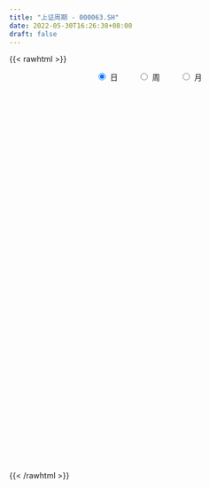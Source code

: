 ```yaml
---
title: "上证周期 - 000063.SH"
date: 2022-05-30T16:26:38+08:00
draft: false
---
```

{{< rawhtml >}}
    <div style="text-align: center">
        <label style="padding: 1rem;"><input style="margin-right: .5rem" type="radio" name="period" value="D" checked onclick="period_change(this)">日</label>
        <label style="padding: 1rem;"><input style="margin-right: .5rem" type="radio" name="period" value="W" onclick="period_change(this)">周</label>
        <label style="padding: 1rem;"><input style="margin-right: .5rem" type="radio" name="period" value="M" onclick="period_change(this)">月</label>
    </div>
    <div id="chart" style="height: 700px;"></div> 
    <script type="text/javascript">
        const D_v = [33257856.0,38806056.0,30596593.0,33373318.0,58490793.0,50166790.0,40153077.0,43321692.0,39381140.0,38092878.0,39022818.0,38588586.0,42342075.0,35664638.0,37973484.0,34674036.0,34986833.0,49752718.0,45048743.0,39434022.0,37260584.0,41385033.0,36944959.0,37079905.0,38189632.0,34494213.0,49853536.0,37532687.0,34724957.0,29018795.0,36229667.0,39771444.0,40784499.0,39611658.0,40862308.0,48808050.0,46698481.0,54276691.0,40630223.0,45302744.0,48478048.0,40395630.0,39278665.0,31229980.0,39549077.0,42539815.0,49066651.0,56292379.0,61892797.0,50894746.0,42988014.0,39152163.0,56078820.0,46357839.0,38041461.0,35212875.0,38410464.0,48428670.0,42948745.0,50232622.0,41770831.0,38919867.0,43210563.0,50210067.0,63184783.0,57286003.0,47079064.0,39412844.0,50635572.0,43014214.0,44284598.0,43190193.0,57938211.0,61613570.0,82311763.0,61852014.0,67704528.0,52558001.0,59341446.0,61396777.0,65580076.0,89191028.0,73307306.0,72321079.0,50939202.0,57985448.0,49901817.0,48116388.0,45634259.0,44395019.0,51381919.0,46323031.0,53591034.0,35925608.0,44136106.0,48181472.0,42888655.0,32048922.0,29918219.0,40609273.0,39392193.0,36397879.0,34085407.0,40662844.0,36568016.0,34667032.0,30736166.0,32912870.0,35913517.0,41998298.0,45251450.0,49322335.0,33286511.0,31615343.0,29880350.0,30851382.0,26287290.0,32481235.0,40734261.0,28857033.0,26414509.0,29865223.0,24504475.0,24547113.0,31402591.0,33240933.0,33712693.0,29896326.0,26108888.0,28148339.0,35019913.0,33285415.0,33967989.0,36638351.0,32646923.0,47731572.0,44705724.0,39528381.0,53111032.0,47957875.0,64217632.0,55280482.0,52014757.0,50561673.0,49203690.0,47600381.0,44984787.0,39379010.0,45010595.0,44595508.0,34881670.0,39744792.0,32502981.0,38855603.0,31468185.0,41997553.0,60099453.0,47413580.0,61830503.0,50692691.0,46619336.0,54827142.0,52066812.0,54106121.0,39531160.0,43950958.0,39809117.0,57476545.0,43968798.0,37043900.0,42747189.0,34015758.0,41379042.0,46199981.0,53404360.0,59993492.0,53614592.0,52417715.0,58328591.0,51976967.0,41115140.0,38890707.0,42385158.0,36925638.0,33618222.0,40724028.0,40287629.0,68639545.0,64207359.0,51783843.0,43319054.0,45486205.0,54359826.0,47400773.0,58094598.0,58148756.0,66868342.0,44759433.0,49807219.0,44849513.0,75551245.0,69731274.0,61083396.0,56767620.0,43282265.0,45705374.0,36800424.0,34041672.0,35391110.0,43504247.0,33302363.0,45935523.0,45886459.0,47064486.0,54372955.0,46401504.0,41740825.0,45790891.0,45885263.0,45219594.0,41834537.0,44484154.0,42483160.0,39451039.0,39727839.0,45199005.0,41406784.0,60203887.0,52958934.0,54497537.0,48302403.0,56401024.0,48390140.0,37329047.0,29973402.0,45315812.0,52146128.0,35534311.0,33509157.0,33839421.0,36795223.0,32940096.0,32801592.0,47920640.0,48477268.0,52558150.0,35950346.0,39291035.0,36765868.0,35821489.0]
const D_histogram = [0.0,0.4782304274,-1.634268633,-2.5782427067,4.5961477045,9.4771890699,11.4660482631,13.4651968989,13.556624922,10.6984637988,7.2475455857,2.7644098766,0.7136012329,-1.5457613922,-2.9863170502,-4.3585608834,-4.8016461504,-5.9034755474,-11.1472433697,-15.2595850122,-18.2387482109,-19.7178462842,-21.1073210833,-18.9593434795,-15.6202701049,-11.3045427828,-3.5460625264,-1.4162836409,-2.0988322942,-0.6131152424,1.0072732441,-3.1174239992,-4.7183667468,-3.7470397823,-1.040497113,-3.0519416016,-4.2290989187,-3.5966245792,-3.8571325296,-8.1032781193,-4.8435568696,-3.8135424028,-3.5086236754,-4.4405510685,-3.854230261,-1.1045482985,-0.406299314,-6.6782381275,-16.1691937241,-20.0984673672,-19.4500245467,-19.7126101772,-14.663886735,-11.7297049621,-7.5924148927,-4.2357928009,-0.7567825817,4.8421671989,10.2144151384,14.702165929,16.9522160928,17.5707352201,17.2001851505,14.8831271316,18.8754259703,15.8945656901,11.7156829895,10.121980126,11.0968790652,11.466181061,8.3619904381,8.8428635732,8.7217592444,9.9518221812,13.3248096269,17.2624063469,17.5406280686,17.6768886458,20.9437817091,20.1841421492,18.418233635,20.0039315021,20.2136502749,13.3477090296,6.6609860968,-1.6764156342,-7.6612986508,-13.2524096913,-15.4685362143,-18.2968779202,-20.8719201117,-19.7281728858,-19.686129417,-19.3887811132,-14.8194742914,-7.9699978745,-5.1854634999,-3.016899698,-2.2505494009,-0.4446262747,0.0999236831,2.3687973012,2.902213634,6.4169497555,7.6694669854,9.1338215749,8.3659922254,5.2276810517,1.2757889645,-0.4262939423,-0.7677073895,-4.616776864,-8.453349091,-10.3211900284,-12.0880544729,-10.6255088383,-9.3029072925,-8.9209606816,-2.9879948535,-0.2081675656,0.7466710988,-0.6184406229,-1.4571713666,-3.4135273014,-1.4845781963,-0.3224638838,1.0214611791,2.1913313559,1.4127975689,-0.9727835354,-2.7463962371,-4.3520353796,-3.6829201872,-1.3590933986,1.2210514898,3.8546753376,7.6270066272,10.3695722646,14.2088040304,15.7420174499,15.3205638124,10.90249121,7.3235729399,7.0034120229,4.565246231,1.5597350862,0.9991275293,-1.2016793827,-1.517317484,-3.8185519004,-5.3841419707,-4.5569085453,-5.880618935,-5.6680968263,-4.7564229787,-3.1103759056,-0.9138332651,-1.5651738529,1.0013219572,3.4012342548,5.2693847675,6.5929214059,6.5120840739,1.6396039673,-1.6646361951,-0.7634259995,0.6379752843,4.9926956438,6.4627752782,7.2855924483,2.7256623475,1.1156491254,-2.8047445034,-8.2578050583,-4.3898718966,1.339604926,5.1417320845,9.7920447374,14.0624302682,10.9155903722,6.6731614958,5.4852806149,4.7832168929,6.3594491648,5.9653069797,3.570756789,0.6979864184,-5.1512881513,-9.1111506446,-10.7156519779,-10.1453560424,-9.9866908797,-7.7488058204,-8.8066506278,-13.0676002378,-20.8377299718,-28.3222469885,-31.1092778841,-29.9621848554,-32.746123338,-42.664036424,-38.0503898028,-30.2814551201,-18.3347550259,-11.1787591117,-2.8978528758,1.9348668025,5.6814574261,6.867191681,8.8804546403,9.9745328497,14.1782321694,16.8434737997,20.711148032,23.9457449087,22.2316317092,22.6675440389,17.183997663,14.8943521987,13.0440089432,12.8430423109,12.4154102918,6.0043543293,0.8260777362,-5.6496734767,-10.6627246763,-10.9437421301,-19.3782692735,-26.4513276331,-27.36999104,-24.5273455892,-18.3548940161,-14.0281924341,-15.2228401203,-15.73589262,-13.94717788,-10.7360468898,-9.1267919043,-4.9526119594,-2.3439931836,2.3164383326,4.8849134736,6.0452467459,10.9870958567,13.846122472,12.6719759345,12.7505883197,13.5677325125,14.8736210886,14.9338126779]
const D_fast = [0.0,0.5977880342,-1.9232781844,-3.5118129348,4.8116144025,12.0619530354,16.9173242943,22.2827721549,25.7633564085,25.579811235,23.9407794184,20.1487461783,18.2763378429,15.6305348697,13.4433999492,10.9815158952,9.3380190905,6.7603208066,-1.270257858,-9.1974957536,-16.736346005,-23.1449056493,-29.8112107193,-32.4030689853,-32.969063137,-31.4794715106,-24.6075068858,-22.8317989105,-24.0390556373,-22.7066173961,-20.8344105987,-25.7384638417,-28.5189982761,-28.4844312571,-26.0380128661,-28.812442755,-31.0468748018,-31.3135566072,-32.5383476899,-38.8103128095,-36.7614807772,-36.6848519111,-37.2570891025,-39.2991542627,-39.6763910205,-37.2028461326,-36.6061719767,-44.547670322,-58.0809243496,-67.0348148345,-71.2488781507,-76.4396163256,-75.0568645671,-75.0551090348,-72.8159226885,-70.5182487969,-67.2284342231,-60.4189426428,-52.4930909187,-44.3297986458,-37.8416944588,-32.8304915265,-28.9009953085,-27.4972715445,-18.7861162132,-17.7933350708,-19.043297024,-18.1065048561,-14.3573861506,-11.1215388896,-12.1352319029,-9.4436428745,-7.3843073922,-3.6662889101,3.0379009423,11.291099249,15.9544779879,20.5099607265,29.0127992171,33.2991951945,36.137845089,42.7245258316,47.9876571732,44.4586431852,39.4371667766,30.6806611371,22.7804534578,13.8762399945,7.7929794179,0.390418232,-7.4026039875,-11.1908999829,-16.0703888685,-20.620235843,-19.755797594,-14.8988206457,-13.4106521462,-11.9963132688,-11.7926003218,-10.0978337643,-9.5283028858,-6.6672299424,-5.408260201,-0.2892866407,2.8805973355,6.6284073188,7.9520760257,6.1206851148,2.4877402688,0.6790838765,0.1457435818,-4.8575201086,-10.8074296084,-15.2555680529,-20.0444461157,-21.2382776906,-22.2414029679,-24.0896965274,-18.9037294128,-16.1759440162,-15.0344375772,-16.5541594545,-17.7571830399,-20.5669208,-19.009116244,-17.9276179024,-16.3283275448,-14.610624529,-15.0359589238,-17.664735912,-20.1249476729,-22.8185956603,-23.0702105147,-21.0861570757,-18.2007493149,-14.6034566327,-8.9243736864,-3.5894149827,3.8020177906,9.2707355727,12.6794228882,10.9869730883,9.2389480532,10.6696401419,9.3727859078,6.7572085345,6.4463828599,3.9451561022,3.2501886299,-0.0056837615,-2.9173093245,-3.2293030354,-6.0231681589,-7.2276702567,-7.5051021538,-6.6366490572,-4.6685647329,-5.7111987839,-2.8943724845,0.3558483767,3.5413450814,6.5131120713,8.0602957577,3.597716643,-0.1226825682,0.5876711275,2.1485662324,7.7514605029,10.8372339568,13.481449239,9.6029347251,8.2718337843,3.6502540297,-3.8672577898,-1.0967926023,4.9675854518,10.0551456314,17.1534694687,24.9394625666,24.5215202636,21.9473817612,22.130821034,22.6245615352,25.7906560984,26.8878406581,25.3859796647,22.6877058987,15.5506092912,9.3129591367,5.029544809,3.0635017339,0.7254941766,1.0261777808,-2.2333296836,-9.761179353,-22.74074158,-37.3058203438,-47.8701707104,-54.2136238955,-65.1840932126,-85.7680154046,-90.6669662341,-90.4683953315,-83.1053839938,-78.7440778574,-71.1876348406,-65.8711984616,-60.7042434814,-57.8017113063,-53.5683346869,-49.9806232651,-42.2323659031,-35.3562558228,-26.3107945825,-17.0897614787,-13.2459667509,-7.1431684115,-8.3307153716,-6.8967727863,-5.4861138059,-2.4763198605,0.1999006934,-4.7100666868,-9.6818238458,-17.569993428,-25.2487257966,-28.2656787829,-41.5447732447,-55.2306635126,-62.9918246795,-66.281015626,-64.6972875569,-63.8776340834,-68.8779917998,-73.3250174545,-75.0230971845,-74.4959779167,-75.1684209073,-72.2323939522,-70.2097734723,-64.970232373,-61.1805288636,-58.5088839048,-50.8202608298,-44.4997035965,-42.5058561504,-39.2395966852,-35.0305193643,-30.0062255161,-26.2125807573]
const D_slow = [0.0,0.1195576068,-0.2890095514,-0.9335702281,0.215466698,2.5847639655,5.4512760313,8.817575256,12.2067314865,14.8813474362,16.6932338326,17.3843363018,17.56273661,17.1762962619,16.4297169994,15.3400767785,14.1396652409,12.6637963541,9.8769855117,6.0620892586,1.5024022059,-3.4270593652,-8.703889636,-13.4437255059,-17.3487930321,-20.1749287278,-21.0614443594,-21.4155152696,-21.9402233432,-22.0935021538,-21.8416838427,-22.6210398425,-23.8006315292,-24.7373914748,-24.9975157531,-25.7605011535,-26.8177758831,-27.7169320279,-28.6812151603,-30.7070346902,-31.9179239076,-32.8713095083,-33.7484654271,-34.8586031942,-35.8221607595,-36.0982978341,-36.1998726626,-37.8694321945,-41.9117306255,-46.9363474673,-51.798853604,-56.7270061483,-60.3929778321,-63.3254040726,-65.2235077958,-66.282455996,-66.4716516414,-65.2611098417,-62.7075060571,-59.0319645749,-54.7939105516,-50.4012267466,-46.101180459,-42.3803986761,-37.6615421835,-33.687900761,-30.7589800136,-28.2284849821,-25.4542652158,-22.5877199505,-20.497222341,-18.2865064477,-16.1060666366,-13.6181110913,-10.2869086846,-5.9713070979,-1.5861500807,2.8330720807,8.069017508,13.1150530453,17.7196114541,22.7205943296,27.7740068983,31.1109341557,32.7761806799,32.3570767713,30.4417521086,27.1286496858,23.2615156322,18.6872961522,13.4693161243,8.5372729028,3.6157405486,-1.2314547297,-4.9363233026,-6.9288227712,-8.2251886462,-8.9794135707,-9.5420509209,-9.6532074896,-9.6282265689,-9.0360272436,-8.310473835,-6.7062363962,-4.7888696498,-2.5054142561,-0.4139161997,0.8930040632,1.2119513043,1.1053778187,0.9134509713,-0.2407432446,-2.3540805174,-4.9343780245,-7.9563916427,-10.6127688523,-12.9384956754,-15.1687358458,-15.9157345592,-15.9677764506,-15.7811086759,-15.9357188316,-16.3000116733,-17.1533934986,-17.5245380477,-17.6051540186,-17.3497887239,-16.8019558849,-16.4487564927,-16.6919523765,-17.3785514358,-18.4665602807,-19.3872903275,-19.7270636772,-19.4218008047,-18.4581319703,-16.5513803135,-13.9589872474,-10.4067862398,-6.4712818773,-2.6411409242,0.0844818783,1.9153751133,3.666228119,4.8075396768,5.1974734483,5.4472553307,5.146835485,4.767506114,3.8128681389,2.4668326462,1.3276055099,-0.1425492239,-1.5595734305,-2.7486791751,-3.5262731515,-3.7547314678,-4.146024931,-3.8956944417,-3.045385878,-1.7280396861,-0.0798093347,1.5482116838,1.9581126756,1.5419536269,1.351097127,1.5105909481,2.758764859,4.3744586786,6.1958567907,6.8772723776,7.1561846589,6.4549985331,4.3905472685,3.2930792943,3.6279805258,4.913413547,7.3614247313,10.8770322984,13.6059298914,15.2742202654,16.6455404191,17.8413446423,19.4312069335,20.9225336784,21.8152228757,21.9897194803,20.7018974425,18.4241097813,15.7451967869,13.2088577763,10.7121850563,8.7749836012,6.5733209443,3.3064208848,-1.9030116081,-8.9835733553,-16.7608928263,-24.2514390401,-32.4379698746,-43.1039789806,-52.6165764313,-60.1869402114,-64.7706289678,-67.5653187458,-68.2897819647,-67.8060652641,-66.3857009076,-64.6689029873,-62.4487893272,-59.9551561148,-56.4105980725,-52.1997296225,-47.0219426145,-41.0355063873,-35.4775984601,-29.8107124503,-25.5147130346,-21.7911249849,-18.5301227491,-15.3193621714,-12.2155095985,-10.7144210161,-10.5079015821,-11.9203199513,-14.5860011203,-17.3219366528,-22.1665039712,-28.7793358795,-35.6218336395,-41.7536700368,-46.3423935408,-49.8494416493,-53.6551516794,-57.5891248344,-61.0759193044,-63.7599310269,-66.041629003,-67.2797819928,-67.8657802887,-67.2866707056,-66.0654423372,-64.5541306507,-61.8073566865,-58.3458260685,-55.1778320849,-51.990185005,-48.5982518768,-44.8798466047,-41.1463934352]
const D_data = [['2021-05-19', 3556.7306, 3524.7666, 3512.9678, 3556.7306],['2021-05-20', 3512.8534, 3532.2603, 3489.9031, 3543.2624],['2021-05-21', 3540.1534, 3494.8712, 3492.7751, 3547.7574],['2021-05-24', 3494.1048, 3499.4435, 3487.4188, 3515.1826],['2021-05-25', 3500.0304, 3618.8836, 3493.6736, 3623.0986],['2021-05-26', 3628.5076, 3628.7112, 3619.5853, 3649.5044],['2021-05-27', 3619.5019, 3620.0912, 3595.5176, 3646.18],['2021-05-28', 3625.3314, 3642.081, 3617.2083, 3664.8198],['2021-05-31', 3640.5306, 3636.1995, 3606.1604, 3640.5306],['2021-06-01', 3621.0233, 3603.3948, 3572.8062, 3621.0233],['2021-06-02', 3607.7396, 3588.3053, 3573.8673, 3611.6355],['2021-06-03', 3586.4234, 3560.2872, 3560.166, 3614.567],['2021-06-04', 3536.9823, 3576.9368, 3536.3008, 3619.2262],['2021-06-07', 3573.8688, 3564.7704, 3548.9297, 3575.6615],['2021-06-08', 3561.6622, 3565.5716, 3544.905, 3598.5563],['2021-06-09', 3567.246, 3558.1114, 3551.8465, 3578.155],['2021-06-10', 3560.3375, 3563.257, 3556.5656, 3595.2671],['2021-06-11', 3569.4627, 3548.4192, 3532.9883, 3575.6486],['2021-06-15', 3533.9051, 3474.0326, 3465.505, 3539.6597],['2021-06-16', 3466.7559, 3453.3493, 3445.2741, 3478.7251],['2021-06-17', 3445.2767, 3435.3873, 3429.1797, 3463.7308],['2021-06-18', 3421.5641, 3426.7028, 3403.7573, 3440.4154],['2021-06-21', 3411.9006, 3402.7707, 3392.0141, 3432.5475],['2021-06-22', 3418.1633, 3431.4938, 3408.4711, 3439.6343],['2021-06-23', 3432.5981, 3445.2254, 3426.6236, 3471.269],['2021-06-24', 3450.7256, 3464.7475, 3439.8314, 3467.0116],['2021-06-25', 3474.5124, 3531.7655, 3471.8724, 3538.5398],['2021-06-28', 3532.8652, 3483.0174, 3473.5077, 3533.4891],['2021-06-29', 3465.0144, 3447.1819, 3444.0153, 3475.876],['2021-06-30', 3444.391, 3472.3078, 3444.3838, 3477.1569],['2021-07-01', 3485.4749, 3479.447, 3449.8067, 3497.7895],['2021-07-02', 3449.9792, 3396.6071, 3389.4642, 3450.377],['2021-07-05', 3393.0082, 3406.239, 3375.6391, 3406.239],['2021-07-06', 3408.5945, 3429.907, 3400.2259, 3432.3769],['2021-07-07', 3412.2803, 3456.1659, 3409.5023, 3463.34],['2021-07-08', 3459.4058, 3393.6394, 3386.4622, 3461.4522],['2021-07-09', 3381.101, 3388.762, 3364.1624, 3397.8961],['2021-07-12', 3415.2566, 3402.929, 3390.0136, 3434.0174],['2021-07-13', 3385.271, 3385.7212, 3364.9542, 3402.0378],['2021-07-14', 3381.4489, 3314.4785, 3307.9117, 3381.4489],['2021-07-15', 3306.6171, 3396.2174, 3306.1103, 3402.1422],['2021-07-16', 3386.9217, 3371.8039, 3368.9453, 3402.765],['2021-07-19', 3365.1357, 3358.6372, 3319.7257, 3365.4378],['2021-07-20', 3332.2868, 3333.3362, 3320.9378, 3354.8444],['2021-07-21', 3335.749, 3343.0491, 3330.4699, 3357.0474],['2021-07-22', 3345.038, 3372.0937, 3339.6937, 3384.8064],['2021-07-23', 3370.4665, 3349.965, 3346.7296, 3389.2936],['2021-07-26', 3333.4627, 3239.323, 3218.5351, 3333.4627],['2021-07-27', 3245.4283, 3141.3069, 3134.5763, 3252.1261],['2021-07-28', 3132.3836, 3153.6821, 3132.2222, 3174.9061],['2021-07-29', 3193.4854, 3179.2194, 3149.4984, 3194.6214],['2021-07-30', 3170.5326, 3145.3595, 3125.2764, 3170.5326],['2021-08-02', 3141.6697, 3202.7538, 3109.2378, 3212.1584],['2021-08-03', 3188.6379, 3178.4728, 3155.0645, 3195.7672],['2021-08-04', 3176.0898, 3195.8032, 3162.2917, 3202.2243],['2021-08-05', 3180.9746, 3192.2119, 3167.8855, 3220.3401],['2021-08-06', 3186.433, 3200.8116, 3176.7575, 3204.4331],['2021-08-09', 3186.3531, 3244.2587, 3181.9378, 3265.6299],['2021-08-10', 3237.1668, 3268.1047, 3212.5156, 3269.2545],['2021-08-11', 3271.355, 3285.0952, 3268.9931, 3311.2153],['2021-08-12', 3278.5164, 3279.9202, 3273.718, 3291.544],['2021-08-13', 3265.7714, 3273.6108, 3253.2427, 3295.8476],['2021-08-16', 3266.1628, 3268.9626, 3259.2453, 3290.7338],['2021-08-17', 3264.0122, 3243.8373, 3233.8906, 3314.6067],['2021-08-18', 3239.3581, 3335.3231, 3239.0339, 3341.7084],['2021-08-19', 3312.6021, 3259.5286, 3252.7981, 3312.6021],['2021-08-20', 3245.0559, 3231.567, 3197.607, 3266.2956],['2021-08-23', 3239.9157, 3252.8663, 3225.7169, 3259.4257],['2021-08-24', 3256.2806, 3288.0769, 3255.1742, 3303.9148],['2021-08-25', 3291.4706, 3289.7678, 3270.0611, 3298.7464],['2021-08-26', 3291.0285, 3243.691, 3243.0831, 3291.0751],['2021-08-27', 3247.2528, 3285.6543, 3247.2528, 3297.5516],['2021-08-30', 3301.3038, 3283.6852, 3261.7777, 3302.2621],['2021-08-31', 3271.4243, 3309.0127, 3246.4545, 3310.1897],['2021-09-01', 3299.6604, 3356.0145, 3297.8558, 3381.8588],['2021-09-02', 3348.0849, 3394.0635, 3347.8206, 3394.2567],['2021-09-03', 3416.52, 3373.0771, 3365.5574, 3423.5835],['2021-09-06', 3371.3722, 3386.6615, 3367.1794, 3403.4084],['2021-09-07', 3386.786, 3451.4393, 3363.7436, 3456.8263],['2021-09-08', 3444.279, 3425.807, 3417.5906, 3474.6471],['2021-09-09', 3399.8172, 3424.05, 3387.5025, 3425.2481],['2021-09-10', 3420.447, 3483.9017, 3418.6981, 3516.7553],['2021-09-13', 3478.1975, 3491.2917, 3471.8259, 3503.4198],['2021-09-14', 3489.6188, 3402.2169, 3395.0316, 3493.0017],['2021-09-15', 3397.239, 3380.2803, 3361.9275, 3408.9487],['2021-09-16', 3390.3575, 3325.4632, 3325.2325, 3399.8931],['2021-09-17', 3318.519, 3316.8128, 3283.3804, 3333.9042],['2021-09-22', 3242.263, 3286.0378, 3237.4016, 3294.6814],['2021-09-23', 3308.3372, 3299.2142, 3285.9586, 3338.4712],['2021-09-24', 3295.8478, 3267.2774, 3261.3038, 3310.5671],['2021-09-27', 3259.1891, 3242.3458, 3215.6635, 3269.7821],['2021-09-28', 3245.0767, 3270.3379, 3235.6733, 3279.4827],['2021-09-29', 3244.1001, 3244.7778, 3215.3848, 3266.7558],['2021-09-30', 3248.5349, 3233.37, 3219.8753, 3250.733],['2021-10-08', 3271.3487, 3285.9466, 3258.0515, 3287.5986],['2021-10-11', 3306.2864, 3335.52, 3305.4686, 3356.2269],['2021-10-12', 3321.3731, 3304.3444, 3277.3965, 3330.6492],['2021-10-13', 3301.5396, 3305.5424, 3269.7748, 3316.6799],['2021-10-14', 3302.989, 3292.4915, 3285.8928, 3316.5822],['2021-10-15', 3288.5409, 3310.0512, 3281.4552, 3317.5603],['2021-10-18', 3321.2489, 3299.1031, 3277.487, 3326.1612],['2021-10-19', 3300.4473, 3328.0139, 3296.661, 3336.3903],['2021-10-20', 3322.8019, 3314.7437, 3310.7796, 3333.7241],['2021-10-21', 3325.7492, 3365.7762, 3325.7492, 3382.4298],['2021-10-22', 3367.2436, 3355.196, 3345.1432, 3379.7851],['2021-10-25', 3335.2749, 3371.4562, 3324.2511, 3376.1794],['2021-10-26', 3375.0764, 3352.1874, 3347.5098, 3393.0373],['2021-10-27', 3342.8617, 3317.3653, 3307.7849, 3342.8617],['2021-10-28', 3300.8405, 3290.685, 3283.5686, 3310.7091],['2021-10-29', 3293.1724, 3304.0483, 3269.3223, 3306.9023],['2021-11-01', 3295.0072, 3315.2231, 3276.5762, 3326.3964],['2021-11-02', 3316.2059, 3257.7626, 3231.4525, 3327.5801],['2021-11-03', 3251.8935, 3231.6215, 3224.7411, 3263.5229],['2021-11-04', 3241.4279, 3232.7536, 3225.1895, 3244.2513],['2021-11-05', 3212.9591, 3214.2293, 3203.1477, 3235.9619],['2021-11-08', 3214.0695, 3243.4339, 3207.0488, 3258.867],['2021-11-09', 3259.0777, 3239.5501, 3225.9999, 3263.4739],['2021-11-10', 3231.9576, 3223.0552, 3185.4533, 3232.2486],['2021-11-11', 3224.8926, 3302.7765, 3224.8484, 3302.783],['2021-11-12', 3306.5282, 3283.3371, 3276.7153, 3309.9633],['2021-11-15', 3284.7437, 3268.5451, 3251.315, 3295.7059],['2021-11-16', 3264.4603, 3236.1353, 3229.9027, 3279.3764],['2021-11-17', 3229.2555, 3233.6155, 3220.5081, 3245.421],['2021-11-18', 3226.5705, 3207.6721, 3198.9731, 3227.2141],['2021-11-19', 3204.9147, 3251.8578, 3202.1977, 3255.9515],['2021-11-22', 3252.2817, 3247.3997, 3237.7025, 3258.0952],['2021-11-23', 3249.2693, 3254.265, 3244.4342, 3276.0393],['2021-11-24', 3256.5082, 3257.7577, 3233.6015, 3265.0023],['2021-11-25', 3252.9115, 3233.4683, 3227.0128, 3252.9115],['2021-11-26', 3221.4541, 3202.5441, 3198.8144, 3221.9372],['2021-11-29', 3174.83, 3194.9984, 3168.5892, 3194.9984],['2021-11-30', 3195.1072, 3182.5194, 3170.0415, 3205.835],['2021-12-01', 3175.2274, 3202.5609, 3174.9945, 3204.7302],['2021-12-02', 3197.0545, 3226.6079, 3189.5722, 3231.3317],['2021-12-03', 3228.3896, 3240.28, 3203.5953, 3240.28],['2021-12-06', 3250.9645, 3254.4357, 3250.9029, 3293.9594],['2021-12-07', 3286.6028, 3288.2103, 3248.005, 3288.7341],['2021-12-08', 3294.4338, 3298.0362, 3266.1145, 3300.445],['2021-12-09', 3298.4169, 3337.7834, 3292.8164, 3368.4203],['2021-12-10', 3318.0121, 3334.2864, 3314.8895, 3337.8893],['2021-12-13', 3353.6678, 3324.6305, 3322.0581, 3381.309],['2021-12-14', 3308.9077, 3271.7476, 3265.3479, 3312.6545],['2021-12-15', 3264.3537, 3268.0267, 3263.3093, 3284.0596],['2021-12-16', 3271.4449, 3304.4494, 3265.6322, 3304.4494],['2021-12-17', 3303.1521, 3275.6652, 3275.6652, 3313.4638],['2021-12-20', 3267.0531, 3256.953, 3252.3708, 3292.0511],['2021-12-21', 3252.8443, 3279.7106, 3252.8443, 3288.987],['2021-12-22', 3285.4854, 3252.3296, 3250.2008, 3287.7325],['2021-12-23', 3262.2585, 3268.7469, 3247.2381, 3269.9279],['2021-12-24', 3268.1182, 3235.2221, 3233.9924, 3268.1182],['2021-12-27', 3236.4834, 3230.6993, 3223.4284, 3247.4816],['2021-12-28', 3236.774, 3254.9678, 3233.9569, 3255.5233],['2021-12-29', 3256.8234, 3222.5476, 3222.5476, 3256.8234],['2021-12-30', 3225.5468, 3234.0276, 3225.378, 3253.2],['2021-12-31', 3236.0467, 3241.3472, 3235.1465, 3248.1699],['2022-01-04', 3249.118, 3253.8865, 3215.4024, 3256.0373],['2022-01-05', 3252.67, 3269.0803, 3250.5739, 3294.3153],['2022-01-06', 3262.1059, 3236.0138, 3233.7114, 3269.9738],['2022-01-07', 3242.5786, 3280.749, 3241.976, 3287.5938],['2022-01-10', 3286.0471, 3293.4141, 3269.8171, 3308.1851],['2022-01-11', 3297.694, 3301.4756, 3284.121, 3333.1159],['2022-01-12', 3307.1664, 3307.9486, 3277.1046, 3317.0649],['2022-01-13', 3318.0827, 3299.0871, 3298.9396, 3345.3837],['2022-01-14', 3287.7742, 3229.1014, 3227.0787, 3287.7742],['2022-01-17', 3227.9389, 3226.8064, 3213.9324, 3241.4453],['2022-01-18', 3227.3444, 3272.2333, 3220.9875, 3275.7166],['2022-01-19', 3274.6004, 3284.9075, 3272.7686, 3295.7204],['2022-01-20', 3287.9024, 3340.1205, 3287.5374, 3353.1773],['2022-01-21', 3333.9803, 3324.8818, 3315.0643, 3340.6334],['2022-01-24', 3319.3125, 3329.2704, 3297.0913, 3337.6476],['2022-01-25', 3309.8636, 3256.6064, 3256.3922, 3313.9467],['2022-01-26', 3271.1989, 3279.3845, 3249.3628, 3285.6082],['2022-01-27', 3273.0984, 3235.7047, 3234.0879, 3274.515],['2022-01-28', 3245.8504, 3187.3793, 3183.5318, 3256.3084],['2022-02-07', 3241.114, 3295.3893, 3240.4077, 3298.6119],['2022-02-08', 3297.6899, 3344.044, 3289.2198, 3344.6787],['2022-02-09', 3348.5643, 3348.969, 3339.2309, 3369.0931],['2022-02-10', 3353.7544, 3389.4209, 3339.2569, 3390.0771],['2022-02-11', 3386.2602, 3419.7587, 3382.2545, 3453.0719],['2022-02-14', 3409.0697, 3341.6127, 3329.9998, 3409.0697],['2022-02-15', 3333.763, 3316.9519, 3297.0062, 3342.4439],['2022-02-16', 3327.2387, 3347.6685, 3325.1351, 3363.2129],['2022-02-17', 3349.7496, 3355.2178, 3341.7842, 3376.8374],['2022-02-18', 3343.0676, 3393.2899, 3342.5221, 3393.2899],['2022-02-21', 3385.0639, 3379.6327, 3351.1853, 3385.8759],['2022-02-22', 3359.0762, 3353.871, 3331.9488, 3368.7848],['2022-02-23', 3353.5549, 3338.4232, 3327.4872, 3356.3881],['2022-02-24', 3319.2548, 3278.6966, 3262.9674, 3325.4218],['2022-02-25', 3286.9517, 3272.8212, 3261.496, 3307.1773],['2022-02-28', 3268.678, 3281.7186, 3244.8629, 3282.0802],['2022-03-01', 3285.3829, 3299.8606, 3264.8207, 3303.8893],['2022-03-02', 3285.4069, 3290.299, 3284.1432, 3306.3557],['2022-03-03', 3301.3153, 3317.1345, 3301.3153, 3324.1758],['2022-03-04', 3297.4384, 3273.4677, 3264.3836, 3297.779],['2022-03-07', 3261.9652, 3210.7947, 3198.3966, 3263.0857],['2022-03-08', 3197.9989, 3120.6264, 3114.4971, 3208.3204],['2022-03-09', 3122.2529, 3062.2719, 2972.6782, 3130.99],['2022-03-10', 3109.5551, 3067.5607, 3067.1739, 3111.2004],['2022-03-11', 3035.9044, 3084.9594, 2995.5199, 3094.4922],['2022-03-14', 3032.8616, 3001.9937, 3001.9937, 3072.8876],['2022-03-15', 2973.3293, 2842.3932, 2842.3932, 2973.3293],['2022-03-16', 2877.499, 2970.8923, 2832.2592, 2985.4006],['2022-03-17', 3024.1098, 3008.5438, 2986.5538, 3049.9136],['2022-03-18', 3001.0258, 3085.9701, 2994.0546, 3087.6816],['2022-03-21', 3080.4759, 3056.4547, 3036.4925, 3086.5465],['2022-03-22', 3050.1598, 3097.0967, 3048.5497, 3112.9134],['2022-03-23', 3095.7471, 3079.3573, 3054.5998, 3095.7471],['2022-03-24', 3065.8728, 3082.5036, 3060.6779, 3098.464],['2022-03-25', 3077.0244, 3059.47, 3056.5282, 3101.3961],['2022-03-28', 3035.5751, 3075.774, 3016.8706, 3091.5138],['2022-03-29', 3074.1591, 3071.5181, 3064.6712, 3089.5596],['2022-03-30', 3083.3974, 3126.2715, 3078.7411, 3129.0923],['2022-03-31', 3111.6052, 3130.3363, 3107.518, 3151.0019],['2022-04-01', 3114.7891, 3171.1435, 3108.7093, 3172.419],['2022-04-06', 3153.0881, 3194.1377, 3152.3133, 3202.9392],['2022-04-07', 3181.3694, 3149.3173, 3145.832, 3200.384],['2022-04-08', 3150.2978, 3186.1764, 3137.5623, 3186.1764],['2022-04-11', 3169.9358, 3110.331, 3101.8055, 3169.9358],['2022-04-12', 3112.8774, 3138.7798, 3088.7455, 3159.3702],['2022-04-13', 3127.9808, 3141.3948, 3119.51, 3175.056],['2022-04-14', 3161.4657, 3164.4863, 3147.6582, 3179.4667],['2022-04-15', 3150.8055, 3168.1204, 3148.5832, 3184.6353],['2022-04-18', 3135.2907, 3080.3147, 3071.6379, 3135.2907],['2022-04-19', 3069.5178, 3065.5402, 3049.1843, 3079.9635],['2022-04-20', 3060.1228, 3014.103, 3009.8647, 3065.1332],['2022-04-21', 3004.5751, 2992.8077, 2981.4237, 3038.2318],['2022-04-22', 2971.8383, 3026.7972, 2971.025, 3042.7456],['2022-04-25', 2956.9184, 2885.9271, 2885.3843, 2979.8711],['2022-04-26', 2890.2495, 2838.8494, 2832.2705, 2899.36],['2022-04-27', 2816.999, 2868.0826, 2815.8176, 2869.577],['2022-04-28', 2863.1353, 2894.0771, 2859.9361, 2904.8815],['2022-04-29', 2900.8044, 2936.7661, 2864.5298, 2948.6634],['2022-05-05', 2926.392, 2922.2441, 2913.5958, 2944.2808],['2022-05-06', 2876.6782, 2842.3855, 2839.2986, 2884.4656],['2022-05-09', 2831.8315, 2825.9098, 2811.5094, 2846.1282],['2022-05-10', 2791.5259, 2837.8243, 2773.0963, 2848.3373],['2022-05-11', 2834.0729, 2850.3921, 2826.6258, 2877.0335],['2022-05-12', 2833.0393, 2826.1432, 2811.49, 2846.6663],['2022-05-13', 2839.032, 2858.8144, 2839.0302, 2862.2912],['2022-05-16', 2872.7463, 2845.0145, 2835.8968, 2873.5722],['2022-05-17', 2852.6624, 2880.8009, 2847.3744, 2881.328],['2022-05-18', 2886.8979, 2867.5663, 2853.9667, 2886.9314],['2022-05-19', 2833.8976, 2855.0969, 2828.641, 2859.1019],['2022-05-20', 2873.3854, 2916.8815, 2872.7055, 2918.4195],['2022-05-23', 2921.0293, 2913.3409, 2898.8217, 2924.9294],['2022-05-24', 2915.0999, 2869.9012, 2869.7126, 2927.6837],['2022-05-25', 2872.3939, 2885.1914, 2869.6113, 2888.4254],['2022-05-26', 2892.1233, 2900.2702, 2867.0248, 2910.1799],['2022-05-27', 2914.5749, 2916.9098, 2903.556, 2932.5602],['2022-05-30', 2929.3158, 2910.8335, 2900.6004, 2929.3158]]
const W_v = [242357316.0,178657780.0,218003310.0,205677545.0,154785824.0,164477754.0,263474088.0,178277929.0,159596893.0,140133727.0,105390460.0,130882417.0,116277710.0,128890940.0,161812691.0,158560156.0,195234196.0,255500628.0,172126009.0,167713791.0,118747543.0,117569360.0,161795618.0,221442733.0,247398284.0,385294927.0,436528057.0,317413878.0,435658366.0,124280112.0,83251789.0,220737111.0,213761869.0,199769899.0,201838288.0,214343243.0,103404257.0,173560624.0,176986095.0,146766698.0,75695116.0,125628072.0,115577553.0,121498227.0,120377077.0,124612328.0,114802020.0,133348883.0,127769802.0,135749736.0,125065623.0,119047914.0,167135066.0,123386557.0,123597923.0,100206369.0,95910986.0,113345646.0,90787517.0,89034930.0,126620370.0,111197202.0,145880233.0,121675810.0,196095730.0,193049703.0,139467050.0,149732283.0,132504754.0,92336406.0,117297848.0,89930113.0,99519537.0,105844313.0,69189932.0,112470590.0,111467562.0,104369917.0,114880823.0,148576440.0,194213880.0,357712497.0,371395556.0,257961141.0,222841695.0,203753666.0,274897092.0,238492434.0,235577505.0,193541000.0,71594906.0,199237121.0,145994122.0,138422912.0,143839532.0,101694566.0,156416806.0,220286321.0,185683143.0,167029337.0,130945810.0,113019895.0,116859633.0,127522597.0,157995764.0,115766534.0,132054338.0,133069795.0,177016254.0,133108120.0,134979541.0,117666652.0,19255717.0,102757493.0,137573746.0,113268420.0,121836651.0,145280731.0,113387383.0,113931110.0,120996109.0,104644569.0,139404683.0,195499566.0,155218991.0,181632716.0,206019275.0,148251040.0,143832211.0,246295460.0,188848082.0,240174603.0,266331813.0,245327891.0,230656211.0,204004031.0,164855086.0,136345912.0,115128958.0,133816047.0,117739532.0,119324348.0,95533329.0,113833524.0,128224051.0,123566227.0,148125000.0,153324197.0,183423961.0,111616095.0,292446054.0,605654024.0,398857835.0,318231938.0,238018782.0,306221101.0,251251218.0,268205761.0,175804491.0,195077586.0,199072170.0,153334947.0,145388735.0,71935732.0,27064737.0,172888417.0,173015773.0,151355035.0,171435051.0,209018248.0,204685055.0,265292326.0,303313611.0,194677830.0,181010871.0,179112077.0,174137005.0,280836068.0,315645675.0,266214096.0,222664933.0,238274059.0,154880184.0,134147821.0,346631300.0,286176408.0,269121767.0,207236763.0,193836856.0,179959289.0,121495379.0,150498876.0,159333858.0,186319364.0,92318164.0,198590586.0,179519196.0,225505670.0,197427497.0,193051709.0,163128382.0,196562245.0,177277550.0,216764996.0,229083336.0,201664188.0,251220099.0,214101459.0,222300735.0,260970480.0,220537421.0,331420086.0,328067328.0,304454852.0,138145666.0,187221592.0,44136106.0,193646541.0,187106339.0,176227883.0,189355989.0,159211201.0,136733911.0,151107179.0,171558591.0,233034584.0,271278234.0,221570281.0,177453231.0,211341089.0,258312102.0,224736578.0,201385870.0,277758750.0,211293610.0,247476783.0,242349701.0,277678348.0,307983048.0,195220845.0,215693078.0,142515284.0,223214439.0,208267827.0,272363785.0,85719187.0,196478810.0,184296972.0,213042667.0,35821489.0]
const W_histogram = [0.0,0.330045812,1.9564597124,-3.5651750598,-3.5662879178,4.8659562842,11.8561282777,13.7842659888,11.8319559255,10.4153870304,7.4338351582,7.1598478199,7.6551379921,10.9222756936,10.7404963072,13.9978276455,22.1872747692,27.9613620806,22.8291635376,19.1392058903,10.3359957446,8.2293595033,4.6639068465,6.4072309192,12.5032403845,25.5223181685,35.5876188141,39.5928245382,11.5827052263,-2.714701028,-6.0425347792,-17.7817373068,-20.80662375,-25.5411436176,-33.3773288779,-42.3463268862,-48.5464155489,-47.072112588,-49.6265739782,-48.4228792671,-45.7305034649,-36.6227604603,-28.7916919809,-28.5203080086,-29.4871616724,-28.9236389349,-24.1947579609,-27.5146163359,-35.2871624875,-43.3233335158,-40.9779514362,-34.2702225342,-24.3043150934,-23.2582792375,-15.1854063019,-16.6154604872,-7.1472396901,1.2588139992,5.6682591336,9.0914605077,22.7530743578,32.3634272117,25.7861152981,22.4744595614,25.6732992573,32.0318500225,26.6951301928,25.0977854338,17.9386330132,14.6528662695,12.6703319587,9.1851279642,-1.4833703873,-9.97256735,-11.7075462401,-9.6039144619,-2.8525281142,4.8478131023,14.6993313623,20.6358106152,34.5304634057,56.4009927666,58.7044458626,62.1696451924,63.1282493872,61.7078235923,67.8833880481,63.0246476571,65.1513881742,50.5506192432,40.5568008944,20.1391512779,0.7855508721,-13.3191150802,-20.7599729262,-26.0776696721,-24.2226676206,-10.7438720884,-3.9220438905,0.7407944007,-2.1899488454,-3.3867348931,-2.027268306,-9.5816966218,-19.7284083572,-23.9702785249,-20.6333509182,-23.3401488866,-15.0873416835,-6.794213117,-6.8380294371,-9.6814565584,-13.8121394972,-9.137040334,-8.3446574384,-7.454721774,-5.9761684165,-4.3919345875,-9.2623818158,-13.7258807196,-16.686035248,-15.0457355482,-7.9641317909,-1.5275790622,2.494155737,11.2283268057,13.3794727182,11.7835796641,1.5028488771,-13.8939270774,-19.4416150481,-17.1745947933,-25.851826411,-21.6006512168,-29.7640768317,-46.0276960798,-49.6212834426,-50.7287594407,-46.2268466463,-36.9441567117,-32.5695857474,-19.4055060954,-10.9710023676,-8.1057648792,-9.3234377343,-7.0692319138,0.6608046392,3.8527548242,7.2222107408,10.301401995,29.0823833734,50.5190486927,48.1923306108,41.831417543,38.5304018242,38.3773280558,39.5082597687,38.7372961385,37.3555392274,29.4308652051,22.2578010558,24.3507375661,14.6766028607,6.0198300038,3.0397451334,7.4150959397,9.5601548864,1.8967708199,1.9493736117,-0.1925417773,5.9855284658,17.6063859561,25.0299647792,16.221371497,12.4170133032,5.4244446809,6.2963172341,12.4013657128,18.1709627928,20.118093251,11.1377433337,7.6375739326,9.1594251908,16.3617187901,11.7707596765,5.5947402869,-0.0945423966,-13.8942673861,-23.2168206194,-27.9817264956,-33.1294563379,-39.0303361472,-38.5820295613,-39.0803330342,-36.7974892779,-30.4314866136,-28.3578870832,-16.3791009178,-12.3344883279,-11.1093504606,-17.6380377083,-14.1717147274,-19.9204725464,-22.9734649355,-24.7059700695,-25.7751699425,-37.977564314,-39.8355325937,-33.9145726038,-30.6800313786,-23.0940571668,-10.9983286037,4.8084641605,4.3659120987,1.2538237593,-2.3738526561,-0.6099035688,2.625316374,7.9498575935,8.1415419366,2.6195343758,3.9421348285,3.0572514259,-0.3099708789,0.499448835,7.4741892395,8.190233738,6.0873293334,5.2857995693,7.4535575801,5.541222021,10.5676916223,4.7681184354,16.0811458139,20.9712325201,15.5325463221,11.5989775888,-3.2828623558,-12.144593815,-18.4964862979,-14.0822100471,-9.2865925813,-6.5938422952,-13.2118828664,-22.0153635966,-31.9545403345,-34.9400869795,-30.6738375326,-25.719935378,-20.9256779402]
const W_fast = [0.0,0.412557265,2.5280860935,-3.8848424437,-4.7775272811,4.8712059919,14.8254100549,20.1996142632,21.2052931812,22.3925710437,21.2694779611,22.7854525777,25.194527248,31.1922338729,33.6955785633,40.452366813,54.1886326289,66.9530604604,67.5281528018,68.6229966271,62.4037854176,62.3544890521,59.955013107,63.3001449095,72.5219644708,91.921621797,110.8838271461,124.7872390048,99.6727959995,84.6967144882,79.8582470421,63.6736101879,55.4470678071,44.3272620352,28.1467445553,8.5911648255,-9.7455277244,-20.0392529105,-35.0003577952,-45.902382901,-54.642632965,-54.6905800754,-54.0574345912,-60.9161276211,-69.254771703,-75.9221586993,-77.2419672155,-87.4404796744,-104.034816448,-122.9018208552,-130.8009266346,-132.6607533662,-128.7709246987,-133.5394586522,-129.262937292,-134.8468565991,-127.1654457246,-118.4446885355,-112.6181786177,-106.9221121166,-87.5722296772,-69.8710200203,-70.0018031094,-67.6948439557,-58.0776794455,-43.7111661746,-42.3741034561,-37.6970018567,-40.371496024,-39.9940462003,-38.8089975214,-39.9979195249,-51.0372604732,-62.0195992734,-66.6814647235,-66.9788115608,-60.9405572417,-52.0282627496,-38.501911649,-27.4064797423,-4.8792111003,31.0915664522,48.0711310138,67.0787416417,83.8194081834,97.8259382865,120.9723497544,131.8697712776,150.2843588382,148.321244718,148.4666265929,133.0837647958,113.9265521081,96.4921073857,83.8612563082,72.0241421443,67.8234772906,78.6163048007,84.457622026,89.3056589174,85.82742846,83.7839586889,84.6366081995,74.6867557283,59.6079419036,49.3735021046,47.5520919818,39.0102567917,43.4912285739,50.0858038612,48.3324801818,43.068688921,35.4849711079,37.8758101875,36.5820287235,35.6082839444,35.5927951978,36.0790453799,28.8930026977,20.9980336139,13.8663702735,11.7452360863,16.8358068959,22.8904648591,27.5357385925,39.0769913626,44.5730054547,45.9230073166,36.0179887489,17.147731025,6.7396392922,4.7130108487,-10.4271773716,-11.5761649817,-27.1806098046,-54.9511530726,-70.950061296,-84.7397271542,-91.7945260215,-91.7478752648,-95.5157007374,-87.2029976091,-81.5112444732,-80.6724482047,-84.2209804934,-83.7340826513,-75.8388449385,-71.6837060474,-66.5086974456,-60.8541556926,-34.8025784709,-0.7361509784,8.9852135924,13.0821549103,19.4137396476,28.8549978931,39.8629945482,48.7763549526,56.7334828484,56.1665251274,54.557911242,62.7385321438,56.7335481536,49.5817327977,47.3615842106,53.5907090018,58.1258066701,50.9366153086,51.4765615033,49.28651067,56.9609630295,72.9834170088,86.6644870267,81.9112366188,81.2111317508,75.5746742986,78.0206261604,87.2260160673,97.5383538455,104.5150076165,98.3190935326,96.7283176147,100.5400251705,111.8327484673,110.1844792729,105.407144955,99.6942266723,82.4209348364,67.2941764482,55.5338389481,42.1037450213,26.4452811752,17.2480803708,6.9796936394,0.0631650762,-1.1787039129,-6.1945761533,1.6894347827,2.6504252905,1.0982255427,-9.8399711321,-9.916576833,-20.6454527886,-29.4418114116,-37.350809063,-44.8638014217,-66.5605868717,-78.3774382997,-80.9351214608,-85.3705880803,-83.5581281602,-74.211981748,-57.2030729436,-56.5541469807,-59.3527793804,-63.5739189598,-61.9624457647,-58.0708967284,-50.7588911105,-48.5318212833,-53.3989452502,-51.0908110903,-51.2113816364,-54.656096661,-53.7218147383,-44.878527024,-42.1149240909,-42.6959961622,-42.1760760339,-38.1449286281,-38.671958682,-31.0035661751,-35.6111097532,-20.2777959212,-10.144901085,-11.7004507024,-12.7342750386,-28.4368305721,-40.3347104851,-51.3107245424,-50.4170008033,-47.943031483,-46.8987417706,-56.8197530584,-71.1270746878,-89.0548865093,-100.7754548992,-104.1776648354,-105.6537465253,-106.0909085726]
const W_slow = [0.0,0.082511453,0.5716263811,-0.3196673839,-1.2112393633,0.0052497077,2.9692817772,6.4153482744,9.3733372557,11.9771840133,13.8356428029,15.6256047578,17.5393892559,20.2699581793,22.9550822561,26.4545391675,32.0013578597,38.9916983799,44.6989892643,49.4837907368,52.067789673,54.1251295488,55.2911062604,56.8929139902,60.0187240864,66.3993036285,75.296208332,85.1944144666,88.0900907732,87.4114155162,85.9007818213,81.4553474947,76.2536915571,69.8684056527,61.5240734333,50.9374917117,38.8008878245,27.0328596775,14.6262161829,2.5204963662,-8.9121295001,-18.0678196151,-25.2657426104,-32.3958196125,-39.7676100306,-46.9985197643,-53.0472092546,-59.9258633385,-68.7476539604,-79.5784873394,-89.8229751984,-98.390530832,-104.4666096053,-110.2811794147,-114.0775309901,-118.2313961119,-120.0182060345,-119.7035025347,-118.2864377513,-116.0135726243,-110.3253040349,-102.234447232,-95.7879184075,-90.1693035171,-83.7509787028,-75.7430161972,-69.069233649,-62.7947872905,-58.3101290372,-54.6469124698,-51.4793294801,-49.1830474891,-49.5538900859,-52.0470319234,-54.9739184834,-57.3748970989,-58.0880291275,-56.8760758519,-53.2012430113,-48.0422903575,-39.4096745061,-25.3094263144,-10.6333148488,4.9090964493,20.6911587961,36.1181146942,53.0889617063,68.8451236205,85.1329706641,97.7706254749,107.9098256985,112.9446135179,113.141001236,109.8112224659,104.6212292344,98.1018118164,92.0461449112,89.3601768891,88.3796659165,88.5648645167,88.0173773053,87.170693582,86.6638765055,84.2684523501,79.3363502608,73.3437806296,68.1854429,62.3504056783,58.5785702575,56.8800169782,55.1705096189,52.7501454793,49.297110605,47.0128505215,44.9266861619,43.0630057184,41.5689636143,40.4709799674,38.1553845135,34.7239143336,30.5524055216,26.7909716345,24.7999386868,24.4180439212,25.0415828555,27.8486645569,31.1935327365,34.1394276525,34.5151398718,31.0416581024,26.1812543404,21.8876056421,15.4246490393,10.0244862351,2.5834670272,-8.9234569928,-21.3287778534,-34.0109677136,-45.5676793752,-54.8037185531,-62.9461149899,-67.7974915138,-70.5402421057,-72.5666833255,-74.8975427591,-76.6648507375,-76.4996495777,-75.5364608716,-73.7309081864,-71.1555576877,-63.8849618443,-51.2551996711,-39.2071170184,-28.7492626327,-19.1166621766,-9.5223301627,0.3547347795,10.0390588141,19.377943621,26.7356599223,32.3001101862,38.3877945777,42.0569452929,43.5619027939,44.3218390772,46.1756130621,48.5656517837,49.0398444887,49.5271878916,49.4790524473,50.9754345637,55.3770310528,61.6345222475,65.6898651218,68.7941184476,70.1502296178,71.7243089263,74.8246503545,79.3673910527,84.3969143655,87.1813501989,89.090743682,91.3805999797,95.4710296773,98.4137195964,99.8124046681,99.788769069,96.3152022224,90.5109970676,83.5155654437,75.2332013592,65.4756173224,55.8301099321,46.0600266735,36.8606543541,29.2527827007,22.1633109299,18.0685357004,14.9849136185,12.2075760033,7.7980665762,4.2551378944,-0.7249802422,-6.4683464761,-12.6448389935,-19.0886314791,-28.5830225576,-38.541905706,-47.020548857,-54.6905567017,-60.4640709934,-63.2136531443,-62.0115371042,-60.9200590795,-60.6066031397,-61.2000663037,-61.3525421959,-60.6962131024,-58.708748704,-56.6733632199,-56.0184796259,-55.0329459188,-54.2686330623,-54.3461257821,-54.2212635733,-52.3527162634,-50.3051578289,-48.7833254956,-47.4618756032,-45.5984862082,-44.213180703,-41.5712577974,-40.3792281886,-36.3589417351,-31.1161336051,-27.2329970245,-24.3332526274,-25.1539682163,-28.1901166701,-32.8142382445,-36.3347907563,-38.6564389016,-40.3048994754,-43.607870192,-49.1117110912,-57.1003461748,-65.8353679197,-73.5038273028,-79.9338111473,-85.1652306324]
const W_data = [['2017-07-21', 3133.5351, 3143.5775, 3094.2124, 3191.3003],['2017-07-28', 3139.7986, 3148.7492, 3118.3506, 3186.458],['2017-08-04', 3146.1599, 3171.2759, 3138.3871, 3253.9705],['2017-08-11', 3165.8976, 3070.4689, 3062.9376, 3186.9001],['2017-08-18', 3071.761, 3121.7076, 3058.3285, 3133.9725],['2017-08-25', 3125.1435, 3250.7463, 3116.54, 3251.4591],['2017-09-01', 3264.2653, 3281.4609, 3259.1855, 3340.3171],['2017-09-08', 3274.6154, 3253.1838, 3245.2023, 3321.1688],['2017-09-15', 3258.4674, 3215.894, 3203.4568, 3278.5625],['2017-09-22', 3215.4711, 3223.9295, 3201.0439, 3244.2249],['2017-09-29', 3213.8736, 3201.3889, 3179.1668, 3226.6115],['2017-10-13', 3286.3663, 3234.4616, 3188.1851, 3296.2871],['2017-10-20', 3241.053, 3253.0271, 3236.4036, 3272.8522],['2017-10-27', 3260.3637, 3308.1513, 3241.8387, 3312.9764],['2017-11-03', 3308.023, 3285.0825, 3245.874, 3321.753],['2017-11-10', 3276.7057, 3350.0109, 3239.5398, 3351.9184],['2017-11-17', 3355.0, 3461.6224, 3336.0734, 3463.8269],['2017-11-24', 3439.577, 3494.4651, 3414.7142, 3593.7774],['2017-12-01', 3484.318, 3385.8741, 3376.2342, 3485.3658],['2017-12-08', 3371.042, 3403.5974, 3357.303, 3483.0637],['2017-12-15', 3397.4651, 3324.6855, 3319.5419, 3435.2414],['2017-12-22', 3326.4775, 3394.0639, 3318.753, 3429.963],['2017-12-29', 3395.4614, 3373.3767, 3337.4451, 3439.2831],['2018-01-05', 3382.5375, 3447.4416, 3382.5375, 3487.2649],['2018-01-12', 3454.677, 3539.2326, 3446.9876, 3542.4687],['2018-01-19', 3550.3801, 3702.21, 3546.8353, 3739.8697],['2018-01-26', 3681.5007, 3762.5141, 3680.2455, 3811.7444],['2018-02-02', 3776.4039, 3766.4079, 3642.9894, 3808.9192],['2018-02-09', 3704.7171, 3332.8558, 3235.9546, 3833.5528],['2018-02-14', 3324.0735, 3406.0186, 3286.1191, 3423.9069],['2018-02-23', 3461.1839, 3504.551, 3441.365, 3515.1515],['2018-03-02', 3520.3655, 3360.594, 3348.5246, 3537.2493],['2018-03-09', 3361.4772, 3425.5209, 3338.2398, 3445.6122],['2018-03-16', 3445.5906, 3374.8436, 3367.8793, 3450.4999],['2018-03-23', 3372.335, 3287.5541, 3241.8809, 3452.8174],['2018-03-30', 3255.837, 3205.3477, 3132.6672, 3268.9487],['2018-04-04', 3199.6254, 3168.7752, 3160.0658, 3251.3361],['2018-04-13', 3173.4418, 3218.4363, 3156.8215, 3316.0542],['2018-04-20', 3208.921, 3129.1245, 3104.8401, 3213.6467],['2018-04-27', 3116.6114, 3134.3992, 3080.8715, 3232.7319],['2018-05-04', 3153.4188, 3125.3499, 3101.4834, 3157.6288],['2018-05-11', 3130.1804, 3202.7845, 3112.2039, 3223.9312],['2018-05-18', 3217.0221, 3203.3794, 3144.9777, 3244.7615],['2018-05-25', 3220.5416, 3103.4599, 3089.6991, 3227.8756],['2018-06-01', 3104.1406, 3057.5889, 3013.39, 3118.5958],['2018-06-08', 3072.5789, 3046.0123, 3031.8925, 3130.9098],['2018-06-15', 3036.2836, 3084.1048, 3022.9226, 3101.6225],['2018-06-22', 3047.4599, 2958.187, 2925.488, 3059.276],['2018-06-29', 2970.8779, 2837.8376, 2772.9801, 2972.5637],['2018-07-06', 2829.5149, 2749.4442, 2678.8403, 2829.5149],['2018-07-13', 2758.6923, 2818.1668, 2758.6923, 2843.6817],['2018-07-20', 2808.4778, 2853.7472, 2737.4923, 2871.3865],['2018-07-27', 2844.4749, 2901.8236, 2838.8221, 2971.1833],['2018-08-03', 2899.9825, 2785.4471, 2771.3266, 2960.9012],['2018-08-10', 2792.218, 2866.8131, 2765.836, 2884.289],['2018-08-17', 2838.4953, 2736.347, 2709.2357, 2841.2371],['2018-08-24', 2755.1546, 2868.2172, 2743.1273, 2897.7488],['2018-08-31', 2884.396, 2883.9292, 2859.0354, 2923.5357],['2018-09-07', 2874.1077, 2854.3977, 2818.902, 2928.4118],['2018-09-14', 2845.9118, 2852.489, 2773.2469, 2862.8825],['2018-09-21', 2834.3129, 3023.8355, 2817.6451, 3023.8355],['2018-09-28', 2988.8549, 3043.179, 2973.3112, 3063.3139],['2018-10-12', 2970.4316, 2857.7068, 2777.3219, 2977.2968],['2018-10-19', 2858.107, 2877.9104, 2752.7646, 2886.1297],['2018-10-26', 2897.4465, 2966.1401, 2885.2638, 3021.6861],['2018-11-02', 2978.9767, 3043.4835, 2871.0642, 3047.6396],['2018-11-09', 3017.7652, 2912.9004, 2910.4645, 3028.4983],['2018-11-16', 2907.1692, 2952.3459, 2888.6602, 2981.7936],['2018-11-23', 2958.635, 2867.4981, 2863.1708, 2993.2393],['2018-11-30', 2879.0975, 2892.7297, 2856.294, 2916.2576],['2018-12-07', 2967.1483, 2898.1646, 2894.4994, 2971.9228],['2018-12-14', 2876.9089, 2866.0776, 2858.0287, 2925.4719],['2018-12-21', 2861.2525, 2733.6545, 2713.1415, 2873.2394],['2018-12-28', 2716.9538, 2697.1141, 2668.5919, 2732.2067],['2019-01-04', 2695.3061, 2737.6766, 2644.0518, 2741.5603],['2019-01-11', 2751.9955, 2770.2094, 2710.6179, 2778.9023],['2019-01-18', 2767.5014, 2839.2552, 2748.0759, 2843.3219],['2019-01-25', 2839.938, 2882.9671, 2813.7699, 2894.7657],['2019-02-01', 2902.5067, 2957.5655, 2864.4681, 2966.6561],['2019-02-15', 2940.7527, 2958.3063, 2935.3948, 3046.3606],['2019-02-22', 2981.4728, 3127.8135, 2981.4728, 3127.8135],['2019-03-01', 3173.9976, 3356.7859, 3173.9976, 3381.3361],['2019-03-08', 3379.669, 3220.7941, 3217.9557, 3477.938],['2019-03-15', 3216.0279, 3299.1718, 3193.5272, 3331.3753],['2019-03-22', 3304.8848, 3331.9288, 3280.852, 3394.3883],['2019-03-29', 3285.3311, 3355.0676, 3199.8735, 3357.9973],['2019-04-04', 3379.7752, 3521.6354, 3379.7752, 3539.2422],['2019-04-12', 3542.559, 3448.1933, 3430.7529, 3589.0479],['2019-04-19', 3511.9411, 3590.8436, 3436.0892, 3595.7156],['2019-04-26', 3593.0349, 3406.8462, 3404.9304, 3593.3008],['2019-04-30', 3417.8022, 3449.138, 3408.9901, 3476.9241],['2019-05-10', 3337.0793, 3276.0845, 3154.355, 3356.4122],['2019-05-17', 3223.5931, 3206.0288, 3182.5698, 3275.9607],['2019-05-24', 3195.3164, 3191.902, 3164.5595, 3252.8657],['2019-05-31', 3184.4656, 3218.581, 3155.2513, 3277.3492],['2019-06-06', 3229.535, 3206.2275, 3201.8434, 3256.9073],['2019-06-14', 3220.9637, 3280.1157, 3216.253, 3320.6604],['2019-06-21', 3278.0956, 3466.3571, 3278.0956, 3491.1053],['2019-06-28', 3471.4928, 3444.8121, 3384.949, 3488.0504],['2019-07-05', 3505.3679, 3460.281, 3437.7705, 3533.3914],['2019-07-12', 3436.3009, 3381.8222, 3340.819, 3436.3009],['2019-07-19', 3364.0708, 3402.6281, 3327.4283, 3409.8501],['2019-07-26', 3403.4463, 3445.3556, 3369.4682, 3449.8257],['2019-08-02', 3442.2913, 3324.3438, 3313.4608, 3469.1145],['2019-08-09', 3302.9446, 3243.7114, 3193.4934, 3308.0966],['2019-08-16', 3245.8384, 3272.0263, 3196.3361, 3295.0383],['2019-08-23', 3286.7615, 3356.7638, 3260.9621, 3363.6369],['2019-08-30', 3304.0523, 3274.3678, 3258.7162, 3351.6986],['2019-09-06', 3272.9277, 3420.0059, 3268.9526, 3437.3045],['2019-09-12', 3446.8641, 3464.8771, 3380.6365, 3466.57],['2019-09-20', 3474.8041, 3385.2849, 3367.2923, 3474.8041],['2019-09-27', 3373.6063, 3343.4243, 3324.9642, 3374.2954],['2019-09-30', 3331.9958, 3306.2076, 3306.2076, 3349.5666],['2019-10-11', 3305.0849, 3415.7307, 3305.0849, 3423.862],['2019-10-18', 3442.475, 3381.4416, 3380.3277, 3492.9686],['2019-10-25', 3373.0271, 3387.1678, 3357.1479, 3419.1545],['2019-11-01', 3387.2905, 3401.6241, 3335.4007, 3405.729],['2019-11-08', 3412.9797, 3412.9564, 3409.9899, 3485.0703],['2019-11-15', 3392.0454, 3323.2527, 3322.9904, 3392.0454],['2019-11-22', 3320.7542, 3298.9884, 3290.3049, 3374.7829],['2019-11-29', 3306.6612, 3290.1275, 3279.4369, 3352.5357],['2019-12-06', 3303.9716, 3335.5616, 3282.9707, 3337.5693],['2019-12-13', 3336.7903, 3421.886, 3324.7953, 3422.5117],['2019-12-20', 3410.7887, 3450.1939, 3393.5626, 3494.8219],['2019-12-27', 3455.7685, 3452.2304, 3404.7381, 3492.6342],['2020-01-03', 3447.7784, 3555.2187, 3431.8645, 3574.2166],['2020-01-10', 3540.2382, 3516.346, 3491.5433, 3579.2376],['2020-01-17', 3518.5147, 3485.6581, 3473.922, 3572.8232],['2020-01-23', 3503.7959, 3354.7931, 3332.7065, 3517.1254],['2020-02-07', 3057.3499, 3220.6678, 3057.3499, 3239.9814],['2020-02-14', 3195.2391, 3277.9775, 3188.9278, 3283.9592],['2020-02-21', 3290.5378, 3355.7574, 3281.5282, 3388.3933],['2020-02-28', 3334.0706, 3186.542, 3186.2168, 3337.7521],['2020-03-06', 3206.364, 3319.3473, 3206.364, 3389.9296],['2020-03-13', 3262.8083, 3133.3654, 3046.2071, 3276.573],['2020-03-20', 3134.626, 2934.6168, 2826.1892, 3134.626],['2020-03-27', 2847.9629, 2998.9553, 2846.836, 3032.6452],['2020-04-03', 2961.5646, 2973.0884, 2945.2847, 3012.463],['2020-04-10', 3020.7743, 3007.98, 2994.7963, 3041.6598],['2020-04-17', 2993.1354, 3064.7395, 2982.6181, 3083.0899],['2020-04-24', 3065.6213, 3003.9421, 2996.5274, 3073.6954],['2020-04-30', 3010.1264, 3131.5081, 3008.2869, 3153.0417],['2020-05-08', 3085.2654, 3108.7581, 3073.1995, 3118.3451],['2020-05-15', 3109.2664, 3051.7274, 3049.5706, 3137.5408],['2020-05-22', 3054.0054, 2987.4812, 2987.4812, 3094.023],['2020-05-29', 2995.2403, 3016.4049, 2968.7089, 3059.7115],['2020-06-05', 3041.6573, 3098.6333, 3040.6598, 3150.8544],['2020-06-12', 3111.1982, 3062.3443, 3028.8987, 3140.0733],['2020-06-19', 3043.5261, 3076.1668, 3018.3839, 3087.6489],['2020-06-24', 3070.5967, 3086.7233, 3049.657, 3114.2334],['2020-07-03', 3084.1878, 3349.0693, 3043.3552, 3349.0693],['2020-07-10', 3405.697, 3515.2808, 3405.697, 3737.9878],['2020-07-17', 3494.8761, 3302.4589, 3270.1658, 3580.4145],['2020-07-24', 3334.4534, 3259.6229, 3239.2248, 3467.6306],['2020-07-31', 3282.4159, 3300.6249, 3233.2308, 3345.3813],['2020-08-07', 3328.9822, 3359.566, 3310.7401, 3415.5609],['2020-08-14', 3344.4413, 3408.9546, 3316.1575, 3438.8877],['2020-08-21', 3424.4006, 3418.2704, 3387.0093, 3557.607],['2020-08-28', 3434.8699, 3437.4448, 3340.5953, 3450.5688],['2020-09-04', 3450.4739, 3360.292, 3339.8399, 3479.9944],['2020-09-11', 3356.2153, 3353.719, 3321.1945, 3390.3442],['2020-09-18', 3367.8373, 3479.8618, 3358.0898, 3483.1183],['2020-09-25', 3498.6584, 3333.2023, 3318.7381, 3501.3305],['2020-09-30', 3336.7461, 3310.6315, 3296.4575, 3366.8976],['2020-10-09', 3355.0102, 3360.1245, 3353.3023, 3373.239],['2020-10-16', 3376.2565, 3466.782, 3375.1714, 3483.0047],['2020-10-23', 3486.3724, 3470.1096, 3420.5449, 3538.8802],['2020-10-30', 3468.3551, 3343.7505, 3335.1725, 3473.4716],['2020-11-06', 3344.0066, 3428.4039, 3307.644, 3446.587],['2020-11-13', 3458.0454, 3403.0008, 3385.1688, 3538.5383],['2020-11-20', 3419.3426, 3527.7559, 3415.319, 3543.782],['2020-11-27', 3528.9558, 3661.372, 3525.7018, 3661.372],['2020-12-04', 3683.7858, 3685.9368, 3638.0768, 3788.2837],['2020-12-11', 3688.2952, 3504.3644, 3487.8549, 3689.3292],['2020-12-18', 3522.036, 3553.9734, 3480.0102, 3588.7678],['2020-12-25', 3554.8857, 3501.794, 3444.9616, 3578.354],['2020-12-31', 3499.3659, 3598.6102, 3485.0322, 3609.5654],['2021-01-08', 3589.0214, 3701.1294, 3514.5883, 3721.434],['2021-01-15', 3703.7422, 3752.4527, 3628.588, 3819.3791],['2021-01-22', 3742.8392, 3752.5622, 3736.9572, 3832.5517],['2021-01-29', 3746.3065, 3621.302, 3584.8327, 3772.9353],['2021-02-05', 3611.6029, 3676.2588, 3591.1733, 3698.4964],['2021-02-10', 3684.2176, 3753.4833, 3641.085, 3772.0181],['2021-02-19', 3842.6327, 3871.9721, 3822.3184, 3889.3635],['2021-02-26', 3884.0389, 3756.3753, 3750.2466, 3925.3243],['2021-03-05', 3770.168, 3728.417, 3672.5146, 3838.3181],['2021-03-12', 3757.7711, 3718.7799, 3589.0697, 3788.1685],['2021-03-19', 3703.1334, 3572.5979, 3558.0134, 3739.5601],['2021-03-26', 3582.56, 3564.396, 3515.3812, 3630.0924],['2021-04-02', 3569.9688, 3575.1516, 3540.1877, 3601.041],['2021-04-09', 3589.7107, 3530.2325, 3521.7235, 3602.0273],['2021-04-16', 3524.3537, 3471.86, 3431.3545, 3533.747],['2021-04-23', 3470.6384, 3514.1329, 3449.1187, 3542.445],['2021-04-30', 3525.0291, 3478.205, 3438.4403, 3532.3313],['2021-05-07', 3474.9943, 3493.3487, 3474.9943, 3532.894],['2021-05-14', 3501.3688, 3545.7202, 3439.0027, 3547.0554],['2021-05-21', 3530.1631, 3494.8712, 3489.9031, 3572.9722],['2021-05-28', 3494.1048, 3642.081, 3487.4188, 3664.8198],['2021-06-04', 3640.5306, 3576.9368, 3536.3008, 3640.5306],['2021-06-11', 3573.8688, 3548.4192, 3532.9883, 3598.5563],['2021-06-18', 3533.9051, 3426.7028, 3403.7573, 3539.6597],['2021-06-25', 3411.9006, 3531.7655, 3392.0141, 3538.5398],['2021-07-02', 3532.8652, 3396.6071, 3389.4642, 3533.4891],['2021-07-09', 3393.0082, 3388.762, 3364.1624, 3463.34],['2021-07-16', 3415.2566, 3371.8039, 3306.1103, 3434.0174],['2021-07-23', 3365.1357, 3349.965, 3319.7257, 3389.2936],['2021-07-30', 3333.4627, 3145.3595, 3125.2764, 3333.4627],['2021-08-06', 3141.6697, 3200.8116, 3109.2378, 3220.3401],['2021-08-13', 3186.3531, 3273.6108, 3181.9378, 3311.2153],['2021-08-20', 3266.1628, 3231.567, 3197.607, 3341.7084],['2021-08-27', 3239.9157, 3285.6543, 3225.7169, 3303.9148],['2021-09-03', 3301.3038, 3373.0771, 3246.4545, 3423.5835],['2021-09-10', 3371.3722, 3483.9017, 3363.7436, 3516.7553],['2021-09-17', 3478.1975, 3316.8128, 3283.3804, 3503.4198],['2021-09-24', 3242.263, 3267.2774, 3237.4016, 3338.4712],['2021-09-30', 3259.1891, 3233.37, 3215.3848, 3279.4827],['2021-10-08', 3271.3487, 3285.9466, 3258.0515, 3287.5986],['2021-10-15', 3306.2864, 3310.0512, 3269.7748, 3356.2269],['2021-10-22', 3321.2489, 3355.196, 3277.487, 3382.4298],['2021-10-29', 3335.2749, 3304.0483, 3269.3223, 3393.0373],['2021-11-05', 3295.0072, 3214.2293, 3203.1477, 3327.5801],['2021-11-12', 3214.0695, 3283.3371, 3185.4533, 3309.9633],['2021-11-19', 3284.7437, 3251.8578, 3198.9731, 3295.7059],['2021-11-26', 3252.2817, 3202.5441, 3198.8144, 3276.0393],['2021-12-03', 3174.83, 3240.28, 3168.5892, 3240.28],['2021-12-10', 3250.9645, 3334.2864, 3248.005, 3368.4203],['2021-12-17', 3353.6678, 3275.6652, 3263.3093, 3381.309],['2021-12-24', 3267.0531, 3235.2221, 3233.9924, 3292.0511],['2021-12-31', 3236.4834, 3241.3472, 3222.5476, 3256.8234],['2022-01-07', 3249.118, 3280.749, 3215.4024, 3294.3153],['2022-01-14', 3286.0471, 3229.1014, 3227.0787, 3345.3837],['2022-01-21', 3227.9389, 3324.8818, 3213.9324, 3353.1773],['2022-01-28', 3319.3125, 3187.3793, 3183.5318, 3337.6476],['2022-02-11', 3241.114, 3419.7587, 3240.4077, 3453.0719],['2022-02-18', 3409.0697, 3393.2899, 3297.0062, 3409.0697],['2022-02-25', 3385.0639, 3272.8212, 3261.496, 3385.8759],['2022-03-04', 3268.678, 3273.4677, 3244.8629, 3324.1758],['2022-03-11', 3261.9652, 3084.9594, 2972.6782, 3263.0857],['2022-03-18', 3032.8616, 3085.9701, 2832.2592, 3087.6816],['2022-03-25', 3080.4759, 3059.47, 3036.4925, 3112.9134],['2022-04-01', 3035.5751, 3171.1435, 3016.8706, 3172.419],['2022-04-08', 3153.0881, 3186.1764, 3137.5623, 3202.9392],['2022-04-15', 3169.9358, 3168.1204, 3088.7455, 3184.6353],['2022-04-22', 3135.2907, 3026.7972, 2971.025, 3135.2907],['2022-04-29', 2956.9184, 2936.7661, 2815.8176, 2979.8711],['2022-05-06', 2926.392, 2842.3855, 2839.2986, 2944.2808],['2022-05-13', 2831.8315, 2858.8144, 2773.0963, 2877.0335],['2022-05-20', 2872.7463, 2916.8815, 2828.641, 2918.4195],['2022-05-27', 2921.0293, 2916.9098, 2867.0248, 2932.5602],['2022-06-02', 2929.3158, 2910.8335, 2900.6004, 2929.3158]]
const M_v = [39586988.6399999931,49950564.9200000092,59400341.8099999949,69812023.1099999994,37199755.4700000063,92365966.1900000125,70677266.0300000012,114191790.1700000167,83523939.7600000054,46260864.4200000018,73341990.3999999911,75251123.9800000042,100476973.8900000155,107897442.549999997,115933469.1999999881,199979047.400000006,246616152.5899999738,192225723.7999999821,126034083.580000028,87072850.5,129073069.6400000006,148861196.2699999809,283199001.0199999809,293240377.7699999809,548281985.5399999619,317783629.4300000072,474812751.5200000405,582432611.3500000238,549957287.2900000811,464423023.9899998903,398424505.0800000429,624305271.3799999952,420286501.1700000167,394504454.9700000286,277136847.3200000525,242320440.5300000012,437166199.1900000572,195999962.9100000262,273711126.7100000381,387743820.1600000262,298422064.1000000834,226640507.3799999952,346079664.310000062,203935066.3100000322,301874868.0600000024,323023695.6600000262,448110850.0900000334,511833238.4900000691,359544730.8700000644,814993663.4300000668,809856609.8999999762,805785434.9199999571,630087105.1599999666,889819663.6299999952,1054474921.5700001717,713046820.1500000954,590547640.4099999666,385655018.4499999881,650703779.2299998999,634206261.5599998236,530938443.6099999547,210831919.6399999857,344128514.0,395941134.0,362948950.0,264554125.0,379349989.0,475995002.0,396232713.0,840601799.0,764970879.0,454815223.0,434878628.0,361915551.0,604884830.0,478987660.0,280410897.0,305946081.0,369097953.0,362102819.0,246749312.0,276432167.0,280890110.0,239728428.0,265748943.0,381442880.0,382281489.0,276798712.0,368521436.0,254636970.0,258939432.0,253007767.0,289333995.0,208117289.0,233367658.0,502003196.0,608083892.0,508775061.0,606260145.0,331196423.0,415748459.0,345273383.0,465120384.0,459017241.0,570073235.0,329791234.0,381094770.0,393348410.0,309957747.0,389868363.0,448811416.0,419919994.0,286114964.0,266415904.0,525079016.0,552142079.0,601586492.0,623140166.0,1544132235.0,4124102487.0,2554299727.0,1145117843.0,2649121106.0,3675861227.0,2417052582.0,3487681966.0,3789230179.0,1621761422.0,982297488.0,707938707.0,1345216648.0,1070585450.0,709173058.0,485103662.0,1002644080.0,595786549.0,445969265.0,441619638.0,583657404.0,621221438.0,367430113.0,349897973.0,851335220.0,685972439.0,402203518.0,466567508.0,547460006.0,477870249.0,508017063.0,583305239.0,766811871.0,915976193.0,636479909.0,439926085.0,849020192.0,596164782.0,1476409015.0,915728108.0,909581433.0,600717674.0,536940448.0,522368630.0,591603842.0,511841978.0,417640019.0,564891744.0,605850225.0,412591811.0,489970266.0,667496985.0,1111366448.0,1014102937.0,627493687.0,664080836.0,597054590.0,597209113.0,582026284.0,447597084.0,521434559.0,683111332.0,591391719.0,941649958.0,902344551.0,564853465.0,461157131.0,665031786.0,1784666100.0,1058620791.0,707670950.0,524323962.0,949602162.0,933079912.0,1085360772.0,873933364.0,1076232804.0,677745756.0,735314756.0,812065132.0,974733730.0,1037461876.0,1169757743.0,601116869.0,704713608.0,1006589593.0,895775639.0,788312986.0,1140076691.0,893425821.0,715359125.0]
const M_histogram = [0.0,4.2034780627,2.807733319,1.8757427043,-4.0424942309,-5.663969444,-4.5402928099,-2.0705455475,-1.6272922307,-4.033500724,-5.3555239219,-2.4534901086,4.7182061332,13.0149210602,16.020533478,22.4995981826,33.2528265168,38.8262164919,34.3266771573,33.3063837881,35.9388699156,42.2361225634,63.3408005323,99.1106444714,132.9707347622,148.024071629,163.4379782709,192.1187996869,215.0796071329,210.9506595471,232.9363843287,297.7703435188,332.016225347,356.4204096665,288.8164265469,246.7541440301,142.0874034383,58.8493891361,-51.5312333269,-100.6077776001,-161.4263485444,-246.5683288432,-296.7825546047,-332.1812402069,-356.9895199907,-395.2434942358,-397.0000942928,-381.3448201679,-339.9942413927,-293.3050148491,-229.3971149365,-171.9878347539,-116.7751540817,-43.7378474649,39.790089192,29.56334694,34.8885112975,52.4247184494,68.5264852266,82.1639916637,60.746249706,47.2135641739,43.9692084883,24.7401090535,-6.1232863428,-34.5813074004,-36.8164914556,-40.5031036579,-41.1645843644,-13.6540997102,-14.3161337413,-12.1490845176,-12.551943334,-6.4893685662,3.7025016651,12.3145308376,8.7385816785,4.7950386911,-2.9352025363,-11.9414215762,-28.8322159755,-28.9971978088,-37.125379105,-42.7068123749,-32.3902639128,-17.2943863897,-14.4242941768,-2.4301969201,4.6047102445,1.6986468099,-4.9980630123,-14.5758973192,-14.24384934,-14.4721104786,-15.6373217955,11.7086096408,42.2678407342,56.0646222544,49.3762157864,41.168106609,39.9946462278,13.0605370979,-7.0112186029,-11.1023913004,-8.4095373557,-7.7956595404,-4.1183651229,-6.745389431,-14.9344802943,-20.3797506048,-21.8675608133,-18.6535391731,-15.2613504676,-11.5175607292,3.6036618998,9.7075723068,15.7764140579,23.7032440606,52.6508613795,127.8371441167,149.2537888891,159.0584654359,176.346744745,204.5947177083,196.788722943,171.744870699,109.4530862027,41.4804770633,-9.1165871045,-30.6548370725,-39.9844668895,-37.2338193407,-70.544740336,-91.9655385425,-86.0028708475,-80.0046452341,-71.7462772076,-67.9588129391,-61.9560775565,-48.9754342078,-42.8484329608,-34.3043472095,-18.8519405153,-18.1724349133,-10.5114136288,-5.6664180154,-6.4132946314,-9.0947540537,-0.3678441336,9.5545358381,24.0773502008,38.8476735708,40.4671489999,43.9971943034,51.3641373371,49.4159648124,66.0176462471,51.0734713161,25.9405730839,2.8327888765,-17.911793041,-45.695225769,-55.9412832135,-63.7921369944,-56.2618024416,-55.0491255537,-56.2780238242,-67.2557897516,-55.4973938548,-25.0981802031,0.7749341865,22.615675101,20.015566735,31.3382393914,34.1365958556,24.7868722118,19.0175737346,16.2923049147,9.4090322968,17.3215814305,11.2530898124,-4.6865174509,-29.2181158662,-33.3173192669,-42.1411730915,-42.7311384958,-26.4756482683,-8.3936407263,-3.2713347711,1.8491805547,23.9810110804,33.0275998209,37.9053410816,46.9999610956,38.419163755,23.5989038563,22.3114687332,8.9807578321,-21.6259873621,-30.0982284052,-39.4555675363,-39.4493502152,-45.7508644584,-44.0613881333,-44.5498121182,-36.8115407675,-39.9200666431,-52.2655481321,-58.9360401541]
const M_fast = [0.0,5.2543475783,4.5605361645,4.0974812258,-2.8313792672,-5.8688468412,-5.8802434096,-3.9281325341,-3.891702275,-7.3062859493,-9.9671901277,-7.6785288415,0.6727189336,12.2231641257,19.2339099129,31.3378741632,50.4043091266,65.6842532247,69.7663831794,77.0726857572,88.6898893636,105.5461726523,142.4860507542,203.0335558113,270.1363297925,322.1956845666,378.4690857762,455.179607114,531.9103163431,580.5190336441,660.7388545079,800.0153995777,917.2653377427,1030.7746244788,1035.374747996,1055.0010014867,985.8561117545,917.3304447363,794.0670139416,719.8385252684,618.663367188,471.8793046784,347.4694402658,229.0254446118,114.9697848303,-22.0950629737,-123.101686604,-202.7826175211,-246.4305990941,-273.0676262627,-266.5090050842,-252.09668359,-226.0777914383,-163.9749466877,-70.4994877328,-73.3353932498,-59.288101068,-28.6457143037,4.5876737801,38.7661781331,32.534998602,30.8057041134,38.5536505498,25.5095783784,-6.8846386036,-43.9879865113,-55.4272934303,-69.2396815472,-80.1923083448,-56.0953486181,-60.3364160845,-61.2066379903,-64.7474826402,-60.3072500139,-49.1897543663,-37.4990924845,-38.8903962239,-41.6351795386,-50.0992214001,-62.090795834,-86.1896442271,-93.6039255126,-111.0134515852,-127.2715879487,-125.0526054649,-114.2803245392,-115.0163058705,-103.6297578438,-95.4436731181,-97.9250748502,-105.8713004255,-119.0931090622,-122.3220234179,-126.1683121762,-131.2428539421,-100.9697700955,-59.8435788185,-32.0306417347,-26.3749942561,-24.2910767813,-15.4658756056,-39.134850461,-60.9594108125,-67.8261813351,-67.2357117293,-68.5707487991,-65.9230456623,-70.2364173283,-82.1591282651,-92.6993362268,-99.6540366386,-101.1033997916,-101.526548703,-100.662149147,-84.640011043,-76.1092075594,-66.0962622937,-52.2436212759,-10.1332886122,97.0122801542,155.7423721488,205.3116650547,266.68663055,346.0832829404,387.4744689108,405.3668343416,370.438321396,312.8358315224,259.9596205785,230.7576613423,211.431914803,204.8741075166,153.9270014373,109.5148185952,93.9767685783,79.9738328832,70.2956316078,57.0933926415,47.6071086349,48.3438934317,43.7587864385,43.7267853875,54.4662069528,50.6026038265,55.6357717038,59.0641628134,56.7139625395,51.7588146037,60.3937634905,72.7047774218,93.2469293346,117.7291710973,129.4654337764,143.9947776557,164.2027550237,174.6085737021,207.7146666986,205.5388595967,186.8911046354,164.4915176471,139.2689874694,100.0617482991,75.8303700513,52.0314820217,45.4963659641,32.9467614636,17.6483572371,-10.1433561283,-12.2593086951,11.8653599057,37.932207842,65.4268675317,67.8306508495,86.9878833537,98.3203887818,95.1673831909,94.1524781475,95.5002855562,90.9692710125,103.2122155038,99.9569963388,82.8457597127,51.009632331,38.5810991136,19.221952016,7.9492019878,17.5857801482,33.5693775086,37.873849771,43.4566602356,71.5837435313,88.8872322271,103.2413087582,124.085919046,125.1099126442,116.1893787096,120.4798107698,109.3942893267,73.381047292,57.3842491476,38.1630181325,28.3068978997,10.5676675419,1.2417968337,-10.3840801808,-11.848694022,-24.9372365583,-50.3491050804,-71.7536071409]
const M_slow = [0.0,1.0508695157,1.7528028454,2.2217385215,1.2111149638,-0.2048773972,-1.3399505997,-1.8575869866,-2.2644100443,-3.2727852253,-4.6116662058,-5.2250387329,-4.0454871996,-0.7917569346,3.2133764349,8.8382759806,17.1514826098,26.8580367328,35.4397060221,43.7663019691,52.751019448,63.3100500889,79.1452502219,103.9229113398,137.1655950304,174.1716129376,215.0311075053,263.0608074271,316.8307092103,369.568374097,427.8024701792,502.2450560589,585.2491123957,674.3542148123,746.558321449,808.2468574566,843.7687083161,858.4810556002,845.5982472685,820.4463028684,780.0897157324,718.4476335216,644.2519948704,561.2066848187,471.959304821,373.1484312621,273.8984076889,178.5622026469,93.5636422987,20.2373885864,-37.1118901477,-80.1088488362,-109.3026373566,-120.2370992228,-110.2895769248,-102.8987401898,-94.1766123655,-81.0704327531,-63.9388114465,-43.3978135305,-28.211251104,-16.4078600606,-5.4155579385,0.7694693249,-0.7613522608,-9.4066791109,-18.6108019748,-28.7365778893,-39.0277239804,-42.4412489079,-46.0202823432,-49.0575534727,-52.1955393062,-53.8178814477,-52.8922560314,-49.813623322,-47.6289779024,-46.4302182296,-47.1640188637,-50.1493742578,-57.3574282517,-64.6067277038,-73.8880724801,-84.5647755738,-92.662341552,-96.9859381495,-100.5920116937,-101.1995609237,-100.0483833626,-99.6237216601,-100.8732374132,-104.517211743,-108.078174078,-111.6962016976,-115.6055321465,-112.6783797363,-102.1114195527,-88.0952639891,-75.7512100425,-65.4591833903,-55.4605218334,-52.1953875589,-53.9481922096,-56.7237900347,-58.8261743736,-60.7750892587,-61.8046805395,-63.4910278972,-67.2246479708,-72.319585622,-77.7864758253,-82.4498606186,-86.2651982355,-89.1445884178,-88.2436729428,-85.8167798661,-81.8726763516,-75.9468653365,-62.7841499916,-30.8248639625,6.4885832598,46.2531996188,90.339885805,141.4885652321,190.6857459678,233.6219636426,260.9852351933,271.3553544591,269.076207683,261.4124984149,251.4163816925,242.1079268573,224.4717417733,201.4803571377,179.9796394258,159.9784781173,142.0419088154,125.0522055806,109.5631861915,97.3193276395,86.6072193993,78.0311325969,73.3181474681,68.7750387398,66.1471853326,64.7305808288,63.1272571709,60.8535686575,60.7616076241,63.1502415836,69.1695791338,78.8814975265,88.9982847765,99.9975833523,112.8386176866,125.1926088897,141.6970204515,154.4653882805,160.9505315515,161.6587287706,157.1807805104,145.7569740681,131.7716532647,115.8236190161,101.7581684057,87.9958870173,73.9263810613,57.1124336233,43.2380851597,36.9635401089,37.1572736555,42.8111924307,47.8150841145,55.6496439623,64.1837929262,70.3805109792,75.1349044128,79.2079806415,81.5602387157,85.8906340733,88.7039065264,87.5322771637,80.2277481971,71.8984183804,61.3631251075,50.6803404836,44.0614284165,41.9630182349,41.1451845421,41.6074796808,47.6027324509,55.8596324062,65.3359676766,77.0859579505,86.6907488892,92.5904748533,98.1683420366,100.4135314946,95.0070346541,87.4824775528,77.6185856687,67.7562481149,56.3185320003,45.303184967,34.1657319374,24.9628467456,14.9828300848,1.9164430518,-12.8175669868]
const M_data = [['2005-01-31', 894.903, 873.443, 846.773, 901.758],['2005-02-28', 872.48, 939.31, 872.48, 962.071],['2005-03-31', 938.255, 879.758, 866.924, 945.039],['2005-04-29', 878.452, 881.419, 865.457, 936.93],['2005-05-31', 879.815, 799.694, 785.857, 879.815],['2005-06-30', 798.98, 829.264, 756.744, 867.868],['2005-07-29', 825.382, 858.115, 781.884, 868.13],['2005-08-31', 857.612, 881.858, 855.934, 911.453],['2005-09-30', 882.429, 862.581, 844.812, 910.632],['2005-10-31', 861.427, 818.863, 798.966, 868.418],['2005-11-30', 818.176, 817.999, 787.271, 826.432],['2005-12-30', 818.404, 871.399, 807.462, 880.405],['2006-01-25', 879.027, 952.513, 877.984, 952.513],['2006-02-28', 957.771, 1015.381, 957.771, 1016.601],['2006-03-31', 1019.046, 991.57, 955.954, 1019.789],['2006-04-28', 993.45, 1077.194, 993.45, 1079.221],['2006-05-31', 1083.152, 1201.804, 1083.152, 1233.769],['2006-06-30', 1200.027, 1213.29, 1105.268, 1231.944],['2006-07-31', 1220.151, 1123.775, 1123.201, 1248.985],['2006-08-31', 1123.224, 1185.239, 1085.507, 1189.407],['2006-09-29', 1184.236, 1270.121, 1169.861, 1270.917],['2006-10-31', 1290.86, 1379.999, 1279.035, 1379.999],['2006-11-30', 1382.304, 1692.592, 1382.304, 1692.592],['2006-12-29', 1695.658, 2109.151, 1691.059, 2121.006],['2007-01-31', 2150.47, 2384.674, 2081.66, 2614.329],['2007-02-28', 2347.777, 2416.821, 2102.752, 2613.895],['2007-03-30', 2417.751, 2656.979, 2278.768, 2731.916],['2007-04-30', 2671.54, 3119.982, 2671.54, 3139.012],['2007-05-31', 3119.982, 3393.475, 3119.982, 3490.356],['2007-06-29', 3413.692, 3325.202, 2889.147, 3627.803],['2007-07-31', 3313.668, 3936.339, 3088.75, 3943.487],['2007-08-31', 3953.984, 4988.788, 3814.497, 4994.689],['2007-09-28', 5027.051, 5204.993, 4756.966, 5212.445],['2007-10-31', 5272.099, 5607.389, 5189.525, 5708.607],['2007-11-30', 5630.538, 4697.485, 4529.289, 5670.781],['2007-12-28', 4668.727, 5046.245, 4564.455, 5110.951],['2008-01-31', 5052.932, 4137.421, 4085.98, 5447.09],['2008-02-29', 4143.518, 4098.341, 3879.162, 4553.627],['2008-03-31', 4064.158, 3357.213, 3213.168, 4197.084],['2008-04-30', 3344.44, 3750.767, 2933.929, 3760.701],['2008-05-30', 3809.517, 3314.328, 3234.607, 3818.883],['2008-06-30', 3301.008, 2556.35, 2524.759, 3339.271],['2008-07-31', 2564.587, 2505.824, 2318.349, 2710.22],['2008-08-29', 2489.881, 2292.565, 2112.219, 2586.405],['2008-09-26', 2270.254, 2058.803, 1608.261, 2270.254],['2008-10-31', 2025.632, 1477.211, 1410.122, 2025.632],['2008-11-28', 1458.341, 1554.037, 1435.04, 1773.81],['2008-12-31', 1549.284, 1529.623, 1520.404, 1799.831],['2009-01-23', 1560.437, 1736.076, 1555.653, 1766.764],['2009-02-27', 1755.994, 1795.643, 1727.832, 2073.438],['2009-03-31', 1790.169, 2100.464, 1746.226, 2114.725],['2009-04-30', 2109.561, 2178.645, 2068.282, 2265.419],['2009-05-27', 2187.125, 2327.247, 2187.125, 2419.596],['2009-06-30', 2368.62, 2817.911, 2368.62, 2841.356],['2009-07-31', 2802.705, 3356.329, 2802.705, 3366.526],['2009-08-31', 3374.88, 2392.645, 2391.556, 3397.677],['2009-09-30', 2376.675, 2586.114, 2376.675, 2853.795],['2009-10-30', 2657.867, 2823.804, 2657.867, 2983.895],['2009-11-30', 2769.089, 2935.364, 2756.215, 3125.51],['2009-12-31', 2926.984, 3038.072, 2766.401, 3103.183],['2010-01-29', 3052.066, 2629.816, 2617.758, 3052.066],['2010-02-26', 2622.519, 2673.985, 2556.538, 2702.036],['2010-03-31', 2684.512, 2792.496, 2632.581, 2821.817],['2010-04-30', 2796.124, 2558.391, 2494.59, 2870.672],['2010-05-31', 2500.306, 2284.062, 2216.831, 2536.141],['2010-06-30', 2272.398, 2136.119, 2129.954, 2301.286],['2010-07-30', 2129.422, 2350.843, 2070.14, 2368.483],['2010-08-31', 2347.388, 2282.127, 2245.139, 2396.707],['2010-09-30', 2286.882, 2270.594, 2176.534, 2355.062],['2010-10-29', 2298.05, 2668.781, 2296.714, 2821.227],['2010-11-30', 2678.267, 2370.936, 2320.271, 2816.977],['2010-12-31', 2365.931, 2393.061, 2319.179, 2494.288],['2011-01-31', 2413.954, 2348.477, 2273.11, 2469.413],['2011-02-28', 2355.275, 2429.665, 2306.584, 2491.768],['2011-03-31', 2430.628, 2516.806, 2394.564, 2591.256],['2011-04-29', 2520.274, 2547.14, 2510.485, 2680.502],['2011-05-31', 2543.774, 2409.523, 2364.781, 2550.745],['2011-06-30', 2403.293, 2383.224, 2267.928, 2409.628],['2011-07-29', 2389.628, 2298.131, 2267.994, 2450.554],['2011-08-31', 2293.749, 2223.78, 2095.836, 2314.307],['2011-09-30', 2227.932, 2030.588, 2022.402, 2246.84],['2011-10-31', 2035.325, 2162.017, 1999.648, 2209.224],['2011-11-30', 2144.181, 2003.223, 1997.27, 2224.216],['2011-12-30', 2072.067, 1954.543, 1899.456, 2108.887],['2012-01-31', 1968.889, 2123.856, 1925.432, 2166.364],['2012-02-29', 2118.172, 2219.236, 2079.105, 2258.14],['2012-03-30', 2209.043, 2087.885, 2056.915, 2255.644],['2012-04-27', 2078.731, 2221.421, 2068.945, 2242.203],['2012-05-31', 2252.153, 2197.403, 2149.899, 2289.818],['2012-06-29', 2199.374, 2072.263, 2026.188, 2216.686],['2012-07-31', 2082.383, 1983.033, 1965.382, 2096.655],['2012-08-31', 1983.455, 1880.207, 1864.007, 2036.821],['2012-09-28', 1875.814, 1952.574, 1849.81, 1980.816],['2012-10-31', 1950.494, 1918.596, 1895.926, 2000.111],['2012-11-30', 1921.602, 1874.735, 1851.568, 1981.309],['2012-12-31', 1871.895, 2285.32, 1855.317, 2286.274],['2013-01-31', 2322.195, 2489.117, 2225.299, 2497.08],['2013-02-28', 2477.904, 2425.305, 2299.918, 2614.3],['2013-03-29', 2424.786, 2218.464, 2196.05, 2435.029],['2013-04-26', 2205.274, 2185.273, 2145.689, 2271.466],['2013-05-31', 2174.79, 2271.966, 2162.175, 2322.282],['2013-06-28', 2268.415, 1886.373, 1723.782, 2286.849],['2013-07-31', 1869.608, 1839.659, 1801.858, 2025.804],['2013-08-30', 1851.105, 1959.219, 1844.651, 2096.841],['2013-09-30', 1965.553, 2024.373, 1948.984, 2240.325],['2013-10-31', 2015.565, 1992.233, 1949.638, 2058.224],['2013-11-29', 1998.157, 2028.74, 1895.094, 2056.455],['2013-12-31', 2035.853, 1939.247, 1872.752, 2095.935],['2014-01-30', 1932.918, 1822.117, 1805.234, 1933.658],['2014-02-28', 1809.366, 1795.349, 1756.526, 1910.015],['2014-03-31', 1787.483, 1798.444, 1706.296, 1824.414],['2014-04-30', 1795.22, 1834.344, 1791.994, 1949.899],['2014-05-30', 1826.783, 1828.831, 1787.046, 1863.14],['2014-06-30', 1829.368, 1829.319, 1804.051, 1883.448],['2014-07-31', 1835.494, 2007.298, 1801.576, 2008.011],['2014-08-29', 1998.774, 1944.786, 1923.74, 2037.58],['2014-09-30', 1946.628, 1975.648, 1932.116, 2031.133],['2014-10-31', 1982.553, 2041.517, 1898.466, 2055.07],['2014-11-28', 2048.281, 2425.884, 2004.947, 2428.01],['2014-12-31', 2458.326, 3353.999, 2417.89, 3362.941],['2015-01-30', 3391.839, 3051.759, 2970.472, 3474.767],['2015-02-27', 2960.979, 3118.581, 2932.099, 3150.95],['2015-03-31', 3148.818, 3430.449, 2887.669, 3585.599],['2015-04-30', 3438.911, 3861.051, 3411.466, 4025.057],['2015-05-29', 3859.394, 3649.571, 3565.555, 4005.194],['2015-06-30', 3653.769, 3522.6975, 3096.4097, 4157.884],['2015-07-31', 3468.197, 2967.0246, 2905.9345, 3659.3683],['2015-08-31', 2934.3853, 2640.9039, 2267.8607, 3132.4689],['2015-09-30', 2585.1398, 2588.4924, 2529.2286, 2732.6492],['2015-10-30', 2692.001, 2778.882, 2634.8603, 2865.5207],['2015-11-30', 2751.5944, 2856.3903, 2727.6525, 3167.3408],['2015-12-31', 2851.7119, 2994.1945, 2825.1153, 3172.7903],['2016-01-29', 2983.9889, 2449.2109, 2359.346, 2983.9889],['2016-02-29', 2444.4724, 2414.8354, 2348.914, 2567.5207],['2016-03-31', 2414.1168, 2671.8909, 2399.9806, 2759.06],['2016-04-29', 2670.1354, 2662.3852, 2612.9754, 2740.3757],['2016-05-31', 2663.4459, 2690.0157, 2556.2267, 2699.7187],['2016-06-30', 2689.5402, 2629.6122, 2557.2795, 2694.7677],['2016-07-29', 2634.2122, 2648.5159, 2618.3556, 2739.9028],['2016-08-31', 2643.8987, 2757.7219, 2625.1292, 2862.1763],['2016-09-30', 2754.6396, 2699.9143, 2682.3378, 2779.7969],['2016-10-31', 2714.1936, 2750.7967, 2694.6234, 2791.4541],['2016-11-30', 2749.8948, 2891.984, 2741.3385, 2943.4872],['2016-12-30', 2893.9868, 2745.8554, 2706.9667, 2933.2651],['2017-01-26', 2744.863, 2854.1248, 2744.863, 2863.7613],['2017-02-28', 2858.9634, 2855.6172, 2802.7526, 2913.9186],['2017-03-31', 2856.6922, 2800.9218, 2769.006, 2870.2486],['2017-04-28', 2813.3098, 2769.9898, 2714.0841, 2832.8361],['2017-05-31', 2762.4956, 2934.2958, 2686.2861, 2969.4284],['2017-06-30', 2931.1634, 3012.4433, 2882.0366, 3026.2589],['2017-07-31', 3012.0047, 3159.4285, 2965.2651, 3191.3003],['2017-08-31', 3164.2109, 3277.8986, 3058.3285, 3340.3171],['2017-09-29', 3280.5649, 3201.3889, 3179.1668, 3321.1688],['2017-10-31', 3286.3663, 3286.7528, 3188.1851, 3321.753],['2017-11-30', 3287.8095, 3417.946, 3239.5398, 3593.7774],['2017-12-29', 3411.3011, 3373.3767, 3318.753, 3483.0637],['2018-01-31', 3382.5375, 3711.1293, 3382.5375, 3811.7444],['2018-02-28', 3712.1871, 3388.3784, 3235.9546, 3833.5528],['2018-03-30', 3357.9859, 3205.3477, 3132.6672, 3452.8174],['2018-04-27', 3199.6254, 3134.3992, 3080.8715, 3316.0542],['2018-05-31', 3153.4188, 3061.7115, 3013.39, 3244.7615],['2018-06-29', 3054.0415, 2837.8376, 2772.9801, 3130.9098],['2018-07-31', 2829.5149, 2933.4456, 2678.8403, 2971.1833],['2018-08-31', 2940.4621, 2883.9292, 2709.2357, 2960.9012],['2018-09-28', 2874.1077, 3043.179, 2773.2469, 3063.3139],['2018-10-31', 2970.4316, 2956.5444, 2752.7646, 3021.6861],['2018-11-30', 2980.697, 2892.7297, 2856.294, 3047.6396],['2018-12-28', 2967.1483, 2697.1141, 2668.5919, 2971.9228],['2019-01-31', 2695.3061, 2942.0944, 2644.0518, 2949.7644],['2019-02-28', 2962.3067, 3263.5447, 2934.7251, 3381.3361],['2019-03-29', 3286.0223, 3355.0676, 3193.5272, 3477.938],['2019-04-30', 3379.7752, 3449.138, 3379.7752, 3595.7156],['2019-05-31', 3337.0793, 3218.581, 3154.355, 3356.4122],['2019-06-28', 3229.535, 3444.8121, 3201.8434, 3491.1053],['2019-07-31', 3505.3679, 3411.1486, 3327.4283, 3533.3914],['2019-08-30', 3392.7647, 3274.3678, 3193.4934, 3405.0467],['2019-09-30', 3272.9277, 3306.2076, 3268.9526, 3474.8041],['2019-10-31', 3305.0849, 3346.5215, 3305.0849, 3492.9686],['2019-11-29', 3343.4208, 3290.1275, 3279.4369, 3485.0703],['2019-12-31', 3303.9716, 3501.0982, 3282.9707, 3510.9639],['2020-01-23', 3535.5991, 3354.7931, 3332.7065, 3579.2376],['2020-02-28', 3057.3499, 3186.542, 3057.3499, 3388.3933],['2020-03-31', 3206.364, 2967.3453, 2826.1892, 3389.9296],['2020-04-30', 2961.288, 3131.5081, 2945.2847, 3153.0417],['2020-05-29', 3085.2654, 3016.4049, 2968.7089, 3137.5408],['2020-06-30', 3041.6573, 3067.9734, 3018.3839, 3150.8544],['2020-07-31', 3072.5381, 3300.6249, 3065.0996, 3737.9878],['2020-08-31', 3328.9822, 3408.858, 3310.7401, 3557.607],['2020-09-30', 3396.0161, 3310.6315, 3296.4575, 3501.3305],['2020-10-30', 3355.0102, 3343.7505, 3335.1725, 3538.8802],['2020-11-30', 3344.0066, 3647.7205, 3307.644, 3788.2837],['2020-12-31', 3653.2171, 3598.6102, 3444.9616, 3773.686],['2021-01-29', 3589.0214, 3621.302, 3514.5883, 3832.5517],['2021-02-26', 3611.6029, 3756.3753, 3591.1733, 3925.3243],['2021-03-31', 3770.168, 3582.2145, 3515.3812, 3838.3181],['2021-04-30', 3588.5052, 3478.205, 3431.3545, 3602.0273],['2021-05-31', 3474.9943, 3636.1995, 3439.0027, 3664.8198],['2021-06-30', 3621.0233, 3472.3078, 3392.0141, 3621.0233],['2021-07-30', 3485.4749, 3145.3595, 3125.2764, 3497.7895],['2021-08-31', 3141.6697, 3309.0127, 3109.2378, 3341.7084],['2021-09-30', 3299.6604, 3233.37, 3215.3848, 3516.7553],['2021-10-29', 3271.3487, 3304.0483, 3258.0515, 3393.0373],['2021-11-30', 3295.0072, 3182.5194, 3168.5892, 3327.5801],['2021-12-31', 3175.2274, 3241.3472, 3174.9945, 3381.309],['2022-01-28', 3249.118, 3187.3793, 3183.5318, 3353.1773],['2022-02-28', 3241.114, 3281.7186, 3240.4077, 3453.0719],['2022-03-31', 3285.3829, 3130.3363, 2832.2592, 3324.1758],['2022-04-29', 3114.7891, 2936.7661, 2815.8176, 3202.9392],['2022-05-31', 2926.392, 2910.8335, 2773.0963, 2944.2808]]
        const D_a = [null,null,null,3487.4188,null,null,null,3664.8198,null,null,null,null,null,null,null,null,null,null,null,null,null,null,3392.0141,null,null,null,null,null,null,null,3497.7895,null,null,null,null,null,null,null,null,null,3306.1103,null,null,null,null,null,3389.2936,null,null,null,null,null,3109.2378,null,null,null,null,null,null,null,null,null,null,null,3341.7084,null,null,null,null,null,3243.0831,null,null,null,null,null,null,null,null,null,null,3516.7553,null,null,null,null,null,null,null,null,null,null,3215.3848,null,null,null,null,null,null,null,null,null,null,null,null,null,3393.0373,null,null,null,null,null,null,null,null,null,null,3185.4533,null,null,null,null,null,null,null,null,3276.0393,null,null,null,3168.5892,null,null,null,null,null,null,null,null,null,3381.309,null,null,null,null,null,null,null,null,null,null,null,null,null,null,3215.4024,null,null,null,null,null,null,null,null,null,null,null,3353.1773,null,null,null,null,null,3183.5318,null,null,null,null,3453.0719,null,null,null,null,null,null,null,null,null,null,null,null,null,null,null,null,null,null,null,null,null,null,2832.2592,null,null,null,null,null,null,null,null,null,null,null,null,3202.9392,null,null,null,null,null,null,null,null,null,null,null,null,null,null,null,null,null,null,null,null,2773.0963,null,null,null,null,null,null,null,null,null,null,null,null,2932.5602,null]
const W_a = [null,null,null,null,null,null,3340.3171,null,null,null,3179.1668,null,null,null,null,null,null,3593.7774,null,null,null,3318.753,null,null,null,null,3811.7444,null,null,null,null,null,null,null,null,null,null,null,null,null,null,null,null,null,null,null,null,null,null,2678.8403,null,null,null,null,null,null,null,null,null,null,null,3063.3139,null,null,null,null,null,null,null,null,null,null,null,null,2644.0518,null,null,null,null,null,null,null,null,null,null,null,null,null,3595.7156,null,null,null,null,null,null,null,null,null,null,null,null,null,null,null,3193.4934,null,null,null,null,null,null,null,null,null,3492.9686,null,null,null,null,null,3279.4369,null,null,null,null,null,3579.2376,null,null,null,null,null,null,null,null,2826.1892,null,null,null,null,null,null,null,null,null,null,null,null,null,null,null,3737.9878,null,null,null,null,null,null,null,null,null,null,null,3296.4575,null,null,null,null,null,null,null,null,null,null,null,null,null,null,null,null,null,null,null,null,3925.3243,null,null,null,null,null,null,3431.3545,null,null,null,null,null,3664.8198,null,null,null,null,null,null,null,null,null,3109.2378,null,null,null,null,3516.7553,null,null,null,null,null,null,null,null,null,null,null,3168.5892,null,null,null,null,null,null,null,null,3453.0719,null,null,null,null,null,null,null,null,null,null,null,null,2773.0963,null,null,null]
const M_a = [null,962.071,null,null,null,756.744,null,null,null,null,null,null,null,null,null,null,null,null,null,null,null,null,null,null,null,null,null,null,null,null,null,null,null,5708.607,null,null,null,null,null,null,null,null,null,null,null,1410.122,null,null,null,null,null,null,null,null,null,3397.677,null,null,null,null,null,null,null,null,null,null,2070.14,null,null,null,null,null,null,null,null,2680.502,null,null,null,null,null,null,null,1899.456,null,null,null,null,2289.818,null,null,null,1849.81,null,null,null,null,2614.3,null,null,null,null,null,null,null,null,null,null,null,null,1706.296,null,null,null,null,null,null,null,null,null,null,null,null,null,null,4157.884,null,null,null,null,null,null,null,2348.914,null,null,null,null,null,null,null,null,2943.4872,null,null,null,null,null,2686.2861,null,null,null,null,null,null,null,null,3833.5528,null,null,null,null,null,null,null,null,null,null,2644.0518,null,null,null,null,null,3533.3914,null,null,null,null,null,null,null,2826.1892,null,null,null,null,null,null,null,null,null,null,3925.3243,null,null,null,null,null,3109.2378,null,null,null,null,null,3453.0719,null,null,null]
        const D_b = [[{ coord: ['2021-05-24', 3497.7895] }, { coord: ['2021-07-01', 3487.4188] }],[{ coord: ['2021-07-15', 3341.7084] }, { coord: ['2021-10-26', 3306.1103] }],[{ coord: ['2021-11-10', 3276.0393] }, { coord: ['2022-04-06', 3185.4533] }]]
const W_b = [[{ coord: ['2017-09-01', 3340.3171] }, { coord: ['2018-01-26', 3318.753] }],[{ coord: ['2018-07-06', 3063.3139] }, { coord: ['2019-04-19', 2678.8403] }],[{ coord: ['2019-04-19', 3492.9686] }, { coord: ['2022-02-11', 3279.4369] }]]
const M_b = [[{ coord: ['2007-10-31', 3397.677] }, { coord: ['2021-08-31', 2070.14] }]]
    </script>
{{< /rawhtml >}}